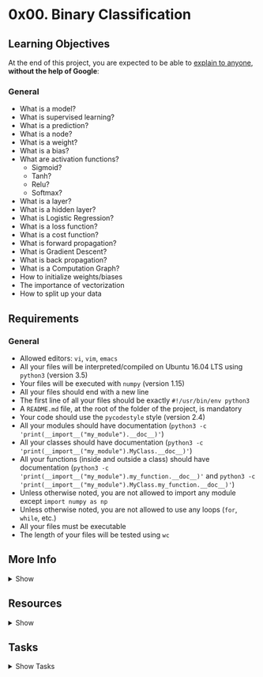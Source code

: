 # 0x00. Binary Classification

Learning Objectives
-------------------

At the end of this project, you are expected to be able to [explain to anyone](/rltoken/yKtIe6fSEklenpymZ18Xrw "explain to anyone"), **without the help of Google**:

### General

*   What is a model?
*   What is supervised learning?
*   What is a prediction?
*   What is a node?
*   What is a weight?
*   What is a bias?
*   What are activation functions?
    *   Sigmoid?
    *   Tanh?
    *   Relu?
    *   Softmax?
*   What is a layer?
*   What is a hidden layer?
*   What is Logistic Regression?
*   What is a loss function?
*   What is a cost function?
*   What is forward propagation?
*   What is Gradient Descent?
*   What is back propagation?
*   What is a Computation Graph?
*   How to initialize weights/biases
*   The importance of vectorization
*   How to split up your data

Requirements
------------

### General

*   Allowed editors: `vi`, `vim`, `emacs`
*   All your files will be interpreted/compiled on Ubuntu 16.04 LTS using `python3` (version 3.5)
*   Your files will be executed with `numpy` (version 1.15)
*   All your files should end with a new line
*   The first line of all your files should be exactly `#!/usr/bin/env python3`
*   A `README.md` file, at the root of the folder of the project, is mandatory
*   Your code should use the `pycodestyle` style (version 2.4)
*   All your modules should have documentation (`python3 -c 'print(__import__("my_module").__doc__)'`)
*   All your classes should have documentation (`python3 -c 'print(__import__("my_module").MyClass.__doc__)'`)
*   All your functions (inside and outside a class) should have documentation (`python3 -c 'print(__import__("my_module").my_function.__doc__)'` and `python3 -c 'print(__import__("my_module").MyClass.my_function.__doc__)'`)
*   Unless otherwise noted, you are not allowed to import any module except `import numpy as np`
*   Unless otherwise noted, you are not allowed to use any loops (`for`, `while`, etc.)
*   All your files must be executable
*   The length of your files will be tested using `wc`

More Info
------------
<details>
<summary>Show</summary>
   
The goal of this project is to perform image classification, where the algoritm has to choose if the pic corresponds to number 1 or number 0.

![](https://raw.githubusercontent.com/cmmolanos1/holbertonschool-machine_learning/master/supervised_learning/0x00-binary_classification/pics/classification.png)

I needed to learn the next topics for having solid foundations:

* Models.
* Supervised Learning.
* Prediction.
* Node.
* Weight.
* Bias.
* Activation Functions.
    * Sigmoid.
    * Tanh.
    * Relu.
    * Softmax.
* Neuron.
* Neural Network Layers.
* Logistic Regression.
* Loss Function.
* Cost Function.
* Forward Propagation.
* Gradient Descent.
* Back Propagation.
* Computation Graph.
* Weights/Biases initialization.
* Numpy to perform linear algebra operations.

To achieve the classification were coded three ways to perform it: 

* Sigmoid Neuron.
* Two-Layers Neural Network.
* Deep Neural Network.

## Sigmoid Neuron

* File: `7-neuron.py`

A neuron is an object that takes one or several inputs and produces one singular output.

![](https://raw.githubusercontent.com/cmmolanos1/holbertonschool-machine_learning/master/supervised_learning/0x00-binary_classification/pics/NeuronDiagram.png)

The inputs are:

 * X: input data.
 * W: Weight. It weighs the value of X.
 * b: bias. −threshold. The value to reach "success".
 
 The final input value is z = W.X + b. The neuron takes z and performs the sigmoid function, where:
 
 ![\sigma (z) = \frac{1}{1 + e^{-z}}](https://render.githubusercontent.com/render/math?math=%5Csigma%20(z)%20%3D%20%5Cfrac%7B1%7D%7B1%20%2B%20e%5E%7B-z%7D%7D)
 
 ![](https://raw.githubusercontent.com/cmmolanos1/holbertonschool-machine_learning/master/supervised_learning/0x00-binary_classification/pics/sigmoid.png)
 
 The output is named Activation(A).
 
 Also, Neuron can be represented as a Graph.
 
 ![](https://raw.githubusercontent.com/cmmolanos1/holbertonschool-machine_learning/master/supervised_learning/0x00-binary_classification/pics/NeuronGrapg.png)
 
 Neuron was coded as an object, with attributes:
 
 ### Forward Propagation:
 
 * `def forward_prop(self, X):`
 
 Calculates the output Activation. As you can see in the graph:
 
 ![A= \sigma (z) = \frac{1}{1 + e^{-z}}](https://render.githubusercontent.com/render/math?math=A%3D%20%5Csigma%20(z)%20%3D%20%5Cfrac%7B1%7D%7B1%20%2B%20e%5E%7B-z%7D%7D)
 
 Where:
 
 ![z = WX + b](https://render.githubusercontent.com/render/math?math=z%20%3D%20WX%20%2B%20b)
 
 ##### Example:
 ```
user@ubuntu-xenial:0x00-binary_classification$ cat 2-main.py
#!/usr/bin/env python3

import numpy as np

Neuron = __import__('7-neuron').Neuron

lib_train = np.load('../data/Binary_Train.npz')
X_3D, Y = lib_train['X'], lib_train['Y']
X = X_3D.reshape((X_3D.shape[0], -1)).T

np.random.seed(0)
neuron = Neuron(X.shape[0])
neuron._Neuron__b = 1
A = neuron.forward_prop(X)
if (A is neuron.A):
        print(A)
user@ubuntu-xenial:0x00-binary_classification$ ./2-main.py
[[5.34775247e-10 7.24627778e-04 4.52416436e-07 ... 8.75691930e-05
  1.13141966e-06 6.55799932e-01]]
user@ubuntu-xenial:0x00-binary_classification$
```

### Cost

 * `def cost(self, Y, A):`
 
 Calculates the Neuron performance, is better if cost is closer to zero.
 
 ![](https://raw.githubusercontent.com/cmmolanos1/holbertonschool-machine_learning/master/supervised_learning/0x00-binary_classification/pics/NeuronGraphLoss.png)
 
 Where L(A, Y) is Logistic Loss Function and is equal to `-(YlogA + (1-Y)log(1-A)`
 
 ##### Example:
 
 ```
user@ubuntu-xenial:0x00-binary_classification$ cat 3-main.py
#!/usr/bin/env python3

import numpy as np

Neuron = __import__('3-neuron').Neuron

lib_train = np.load('../data/Binary_Train.npz')
X_3D, Y = lib_train['X'], lib_train['Y']
X = X_3D.reshape((X_3D.shape[0], -1)).T

np.random.seed(0)
neuron = Neuron(X.shape[0])
A = neuron.forward_prop(X)
cost = neuron.cost(Y, A)
print(cost)
user@ubuntu-xenial:0x00-binary_classification$ ./3-main.py
4.365104944262272
user@ubuntu-xenial:0x00-binary_classification$
```

### Evaluation

* `def evaluate(self, X, Y):`

Returns the prediction and the cost of the neuron, respectively. The label values should be 1 if the output of the network is >= 0.5 and 0 otherwise

```
user@ubuntu-xenial:0x00-binary_classification$ cat 4-main.py
#!/usr/bin/env python3

import numpy as np

Neuron = __import__('4-neuron').Neuron

lib_train = np.load('../data/Binary_Train.npz')
X_3D, Y = lib_train['X'], lib_train['Y']
X = X_3D.reshape((X_3D.shape[0], -1)).T

np.random.seed(0)
neuron = Neuron(X.shape[0])
A, cost = neuron.evaluate(X, Y)
print(A)
print(cost)
user@ubuntu-xenial:0x00-binary_classification$ ./4-main.py
[[0 0 0 ... 0 0 0]]
4.365104944262272
user@ubuntu-xenial:0x00-binary_classification$
```

### Gradient Descent

* `def gradient_descent(self, X, Y, A, alpha=0.05):`

The Gradient Descent algorithm is used to minimize (find minimum point) of some function. It is defined by:

![X^{(1)} = X^{(0)} - \alpha \nabla F(0)\\](https://render.githubusercontent.com/render/math?math=X%5E%7B(1)%7D%20%3D%20X%5E%7B(0)%7D%20-%20%5Calpha%20%5Cnabla%20F(0)%5C%5C)

or

![X^{(1)} = X^{(0)} - \alpha . dX](https://render.githubusercontent.com/render/math?math=X%5E%7B(1)%7D%20%3D%20X%5E%7B(0)%7D%20-%20%5Calpha%20.%20dX)

where:

![dX = \frac{\partial F(X)}{\partial X}](https://render.githubusercontent.com/render/math?math=dX%20%3D%20%5Cfrac%7B%5Cpartial%20F(X)%7D%7B%5Cpartial%20X%7D)

And alpha is the learning step, or how much the iteration can decent the function.

We want to minimize the cost, so we need to minimize the Loss Function which depends on A and Y, but A depends on X, W, and b. We cannot modify X so we need to modify W and b to get a smaller Loss.

Backtracking is a good technique to find dW and db, we can measure how much change the Loss function going back and calculating the variation of each node in the graph thanks to Chain Rule.

![](https://raw.githubusercontent.com/cmmolanos1/holbertonschool-machine_learning/master/supervised_learning/0x00-binary_classification/pics/NeuronGraphGrad.png)

![dA = \frac{\partial L(A, Y)}{\partial A}\rightarrow \frac{d(-(YlogA + (1-Y)log(1-A)))}{dA}\rightarrow \frac{a-y}{a(1-a)}](https://render.githubusercontent.com/render/math?math=dA%20%3D%20%5Cfrac%7B%5Cpartial%20L(A%2C%20Y)%7D%7B%5Cpartial%20A%7D%5Crightarrow%20%5Cfrac%7Bd(-(YlogA%20%2B%20(1-Y)log(1-A)))%7D%7BdA%7D%5Crightarrow%20%5Cfrac%7Ba-y%7D%7Ba(1-a)%7D)

![dz = \frac{\partial L(A, Y)}{\partial z}\rightarrow \frac{dL(A, Y)}{dA} \frac{dA}{dz}\rightarrow dA \frac{d}{dz}(\frac {1}{1+e^{-z}})\rightarrow dA \frac {e^{-z}}{(1+e^{-z})^{2}}\rightarrow dA(\frac {1}{1+e^{-z}})(1-\frac {1}{1+e^{-z}})\rightarrow \frac{A-Y}{A(1-A)}A(1-A)\rightarrow A-Y](https://render.githubusercontent.com/render/math?math=dz%20%3D%20%5Cfrac%7B%5Cpartial%20L(A%2C%20Y)%7D%7B%5Cpartial%20z%7D%5Crightarrow%20%5Cfrac%7BdL(A%2C%20Y)%7D%7BdA%7D%20%5Cfrac%7BdA%7D%7Bdz%7D%5Crightarrow%20dA%20%5Cfrac%7Bd%7D%7Bdz%7D(%5Cfrac%20%7B1%7D%7B1%2Be%5E%7B-z%7D%7D)%5Crightarrow%20dA%20%5Cfrac%20%7Be%5E%7B-z%7D%7D%7B(1%2Be%5E%7B-z%7D)%5E%7B2%7D%7D%5Crightarrow%20dA(%5Cfrac%20%7B1%7D%7B1%2Be%5E%7B-z%7D%7D)(1-%5Cfrac%20%7B1%7D%7B1%2Be%5E%7B-z%7D%7D)%5Crightarrow%20%5Cfrac%7BA-Y%7D%7BA(1-A)%7DA(1-A)%5Crightarrow%20A-Y)

![dW = dz\frac{dz}{dW}= dz \frac{d}{dW}(WX+b)=dzX](https://render.githubusercontent.com/render/math?math=dW%20%3D%20dz%5Cfrac%7Bdz%7D%7BdW%7D%3D%20dz%20%5Cfrac%7Bd%7D%7BdW%7D(WX%2Bb)%3DdzX)

![db = dz\frac{dz}{db}= dz \frac{d}{db}(WX+b)=dz](https://render.githubusercontent.com/render/math?math=db%20%3D%20dz%5Cfrac%7Bdz%7D%7Bdb%7D%3D%20dz%20%5Cfrac%7Bd%7D%7Bdb%7D(WX%2Bb)%3Ddz)

Applying the first equation we can find the new value of W and B.

##### Example:

```
user@ubuntu-xenial:0x00-binary_classification$ cat 5-main.py
#!/usr/bin/env python3

import numpy as np

Neuron = __import__('5-neuron').Neuron

lib_train = np.load('../data/Binary_Train.npz')
X_3D, Y = lib_train['X'], lib_train['Y']
X = X_3D.reshape((X_3D.shape[0], -1)).T

np.random.seed(0)
neuron = Neuron(X.shape[0])
A = neuron.forward_prop(X)
neuron.gradient_descent(X, Y, A, 0.5)
print(neuron.W)
print(neuron.b)
user@ubuntu-xenial:0x00-binary_classification$ ./5-main.py
[[ 1.76405235e+00  4.00157208e-01  9.78737984e-01  2.24089320e+00
   1.86755799e+00 -9.77277880e-01  9.50088418e-01 -1.51357208e-01

...

  -5.85865511e-02 -3.17543094e-01 -1.63242330e+00 -6.71341546e-02
   1.48935596e+00  5.21303748e-01  6.11927193e-01 -1.34149673e+00]]
0.2579495783615682
user@ubuntu-xenial:0x00-binary_classification$
```

### Train

* `def train(self, X, Y, iterations=5000, alpha=0.05, verbose=True, graph=True, step=100):`

Perform the neuron training, by minimizing cost function `iteration` times.

* If `verbose` is True: prints the cost every `step` iterations.
* If `graph` is True: prints iteration vs cost plot.

##### Example

```
user@ubuntu-xenial:0x00-binary_classification$ cat 7-main.py
#!/usr/bin/env python3

import matplotlib.pyplot as plt
import numpy as np

Neuron = __import__('7-neuron').Neuron

lib_train = np.load('../data/Binary_Train.npz')
X_train_3D, Y_train = lib_train['X'], lib_train['Y']
X_train = X_train_3D.reshape((X_train_3D.shape[0], -1)).T
lib_dev = np.load('../data/Binary_Dev.npz')
X_dev_3D, Y_dev = lib_dev['X'], lib_dev['Y']
X_dev = X_dev_3D.reshape((X_dev_3D.shape[0], -1)).T

np.random.seed(0)
neuron = Neuron(X_train.shape[0])
A, cost = neuron.train(X_train, Y_train, iterations=3000)
accuracy = np.sum(A == Y_train) / Y_train.shape[1] * 100
print("Train cost:", cost)
print("Train accuracy: {}%".format(accuracy))
A, cost = neuron.evaluate(X_dev, Y_dev)
accuracy = np.sum(A == Y_dev) / Y_dev.shape[1] * 100
print("Dev cost:", cost)
print("Dev accuracy: {}%".format(accuracy))
fig = plt.figure(figsize=(10, 10))
for i in range(100):
    fig.add_subplot(10, 10, i + 1)
    plt.imshow(X_dev_3D[i])
    plt.title(A[0, i])
    plt.axis('off')
plt.tight_layout()
plt.show()
user@ubuntu-xenial:0x00-binary_classification$ ./7-main.py
Cost after 0 iterations: 4.365104944262272
Cost after 100 iterations: 0.11955134491351888

...

Cost after 3000 iterations: 0.013386353289868338
```

##### Output

![](https://raw.githubusercontent.com/cmmolanos1/holbertonschool-machine_learning/master/supervised_learning/0x00-binary_classification/pics/NeuronCost3000.png)

```
Train cost: 0.013386353289868338
Train accuracy: 99.66837741808132%
Dev cost: 0.010803484515167197
Dev accuracy: 99.81087470449172%
```

![](https://raw.githubusercontent.com/cmmolanos1/holbertonschool-machine_learning/master/supervised_learning/0x00-binary_classification/pics/classification.png)

## Two-Layers Neural Network

* File: `15-neural_network.py`

Union means strength, so to perform better classifications we join neurons in layers, where the layer input is the activation output from the previous layer.

Also, each layer has like input its own weighs and bias.

In this Neural Network X layers is names Layer 0 with A0 as output.

The intermediate layers are named Hidden Layers, and the last layer is named Output Layer. Due to we are performing a Binary Classification we can use one neuron in this layer.

![](https://raw.githubusercontent.com/cmmolanos1/holbertonschool-machine_learning/master/supervised_learning/0x00-binary_classification/pics/NNDiagram.png)

Graph of this layer: 

![](https://raw.githubusercontent.com/cmmolanos1/holbertonschool-machine_learning/master/supervised_learning/0x00-binary_classification/pics/NNGraph.png)

The Neural Network was coded as an object, with same attributes than Neuron. The class is defines by imput the number of nodes/neuron in the hidden layer. We can check the performance improvement in examples:

### Examples:
 
#### Forward Propagation:

```
user@ubuntu-xenial:0x00-binary_classification$ cat 10-main.py
#!/usr/bin/env python3

import numpy as np

NN = __import__('10-neural_network').NeuralNetwork

lib_train = np.load('../data/Binary_Train.npz')
X_3D, Y = lib_train['X'], lib_train['Y']
X = X_3D.reshape((X_3D.shape[0], -1)).T

np.random.seed(0)
nn = NN(X.shape[0], 3)
nn._NeuralNetwork__b1 = np.ones((3, 1))
nn._NeuralNetwork__b2 = 1
A1, A2 = nn.forward_prop(X)
if A1 is nn.A1:
        print(A1)
if A2 is nn.A2:
        print(A2)
user@ubuntu-xenial:0x00-binary_classification$ ./10-main.py
[[5.34775247e-10 7.24627778e-04 4.52416436e-07 ... 8.75691930e-05
  1.13141966e-06 6.55799932e-01]
 [9.99652394e-01 9.99999995e-01 6.77919152e-01 ... 1.00000000e+00
  9.99662771e-01 9.99990554e-01]
 [5.57969669e-01 2.51645047e-02 4.04250047e-04 ... 1.57024117e-01
  9.97325173e-01 7.41310459e-02]]
[[0.23294587 0.44286405 0.54884691 ... 0.38502756 0.12079644 0.593269  ]]
user@ubuntu-xenial:0x00-binary_classification$
```

#### Cost

```
user@ubuntu-xenial:0x00-binary_classification$ cat 11-main.py
#!/usr/bin/env python3

import numpy as np

NN = __import__('11-neural_network').NeuralNetwork

lib_train = np.load('../data/Binary_Train.npz')
X_3D, Y = lib_train['X'], lib_train['Y']
X = X_3D.reshape((X_3D.shape[0], -1)).T

np.random.seed(0)
nn = NN(X.shape[0], 3)
_, A = nn.forward_prop(X)
cost = nn.cost(Y, A)
print(cost)
user@ubuntu-xenial:0x00-binary_classification$ ./11-main.py
0.7917984405648548
user@ubuntu-xenial:0x00-binary_classification$
```

#### Evaluation

```
user@ubuntu-xenial:0x00-binary_classification$ cat 12-main.py
#!/usr/bin/env python3

import numpy as np

NN = __import__('12-neural_network').NeuralNetwork

lib_train = np.load('../data/Binary_Train.npz')
X_3D, Y = lib_train['X'], lib_train['Y']
X = X_3D.reshape((X_3D.shape[0], -1)).T

np.random.seed(0)
nn = NN(X.shape[0], 3)
A, cost = nn.evaluate(X, Y)
print(A)
print(cost)
user@ubuntu-xenial:0x00-binary_classification$ ./12-main.py
[[0 0 0 ... 0 0 0]]
0.7917984405648548
user@ubuntu-xenial:0x00-binary_classification$
```

#### Gradient Descent

![](https://raw.githubusercontent.com/cmmolanos1/holbertonschool-machine_learning/master/supervised_learning/0x00-binary_classification/pics/NNGraphGrad.png)

```
user@ubuntu-xenial:0x00-binary_classification$ cat 13-main.py
#!/usr/bin/env python3

import numpy as np

NN = __import__('13-neural_network').NeuralNetwork

lib_train = np.load('../data/Binary_Train.npz')
X_3D, Y = lib_train['X'], lib_train['Y']
X = X_3D.reshape((X_3D.shape[0], -1)).T

np.random.seed(0)
nn = NN(X.shape[0], 3)
A1, A2 = nn.forward_prop(X)
nn.gradient_descent(X, Y, A1, A2, 0.5)
print(nn.W1)
print(nn.b1)
print(nn.W2)
print(nn.b2)
user@ubuntu-xenial:0x00-binary_classification$ ./13-main.py
[[ 1.76405235  0.40015721  0.97873798 ...  0.52130375  0.61192719
  -1.34149673]
 [ 0.47689837  0.14844958  0.52904524 ...  0.0960042  -0.0451133
   0.07912172]
 [ 0.85053068 -0.83912419 -1.01177408 ... -0.07223876  0.31112445
  -1.07836109]]
[[ 0.003193  ]
 [-0.01080922]
 [-0.01045412]]
[[ 1.06583858 -1.06149724 -1.79864091]]
[[0.15552509]]
user@ubuntu-xenial:0x00-binary_classification$
```

#### Train

```
user@ubuntu-xenial:0x00-binary_classification$ cat 15-main.py
#!/usr/bin/env python3

import matplotlib.pyplot as plt
import numpy as np

NN = __import__('15-neural_network').NeuralNetwork

lib_train = np.load('../data/Binary_Train.npz')
X_train_3D, Y_train = lib_train['X'], lib_train['Y']
X_train = X_train_3D.reshape((X_train_3D.shape[0], -1)).T
lib_dev = np.load('../data/Binary_Dev.npz')
X_dev_3D, Y_dev = lib_dev['X'], lib_dev['Y']
X_dev = X_dev_3D.reshape((X_dev_3D.shape[0], -1)).T

np.random.seed(0)
nn = NN(X_train.shape[0], 3)
A, cost = nn.train(X_train, Y_train)
accuracy = np.sum(A == Y_train) / Y_train.shape[1] * 100
print("Train cost:", cost)
print("Train accuracy: {}%".format(accuracy))
A, cost = nn.evaluate(X_dev, Y_dev)
accuracy = np.sum(A == Y_dev) / Y_dev.shape[1] * 100
print("Dev cost:", cost)
print("Dev accuracy: {}%".format(accuracy))
fig = plt.figure(figsize=(10, 10))
for i in range(100):
    fig.add_subplot(10, 10, i + 1)
    plt.imshow(X_dev_3D[i])
    plt.title(A[0, i])
    plt.axis('off')
plt.tight_layout()
plt.show()
user@ubuntu-xenial:0x00-binary_classification$ ./15-main.py
Cost after 0 iterations: 0.7917984405648547
Cost after 100 iterations: 0.4680930945144984

...

Cost after 5000 iterations: 0.024369225667283875
```

##### Output

![](https://raw.githubusercontent.com/cmmolanos1/holbertonschool-machine_learning/master/supervised_learning/0x00-binary_classification/pics/trainingNN5000.png)

```
Train cost: 0.024369225667283875
Train accuracy: 99.3999210422424%
Dev cost: 0.020330639788072768
Dev accuracy: 99.57446808510639%
```

![](https://raw.githubusercontent.com/cmmolanos1/holbertonschool-machine_learning/master/supervised_learning/0x00-binary_classification/pics/classification.png)

## Deep Neural Network

* File: `23-deep_neural_network.py`

The last coded Neural Network was the Deep Neural Network, is Network with more of 2 layers. The representation and notation is:

![](https://raw.githubusercontent.com/cmmolanos1/holbertonschool-machine_learning/master/supervised_learning/0x00-binary_classification/pics/DNNDiagram.png)

The object is defined by a variable `layers`, it is a list that have the size of each layer.We can check the performance by using the same attributes.

### Examples

#### Forward Propagation 

```
user@ubuntu-xenial:0x00-binary_classification$ cat 18-main.py
#!/usr/bin/env python3

import numpy as np

Deep = __import__('18-deep_neural_network').DeepNeuralNetwork

lib_train = np.load('../data/Binary_Train.npz')
X_3D, Y = lib_train['X'], lib_train['Y']
X = X_3D.reshape((X_3D.shape[0], -1)).T

np.random.seed(0)
deep = Deep(X.shape[0], [5, 3, 1])
deep._DeepNeuralNetwork__weights['b1'] = np.ones((5, 1))
deep._DeepNeuralNetwork__weights['b2'] = np.ones((3, 1))
deep._DeepNeuralNetwork__weights['b3'] = np.ones((1, 1))
A, cache = deep.forward_prop(X)
print(A)
print(cache)
print(cache is deep.cache)
print(A is cache['A3'])
user@ubuntu-xenial:0x00-binary_classification$ ./18-main.py
[[0.75603476 0.7516025  0.75526716 ... 0.75228888 0.75522853 0.75217069]]
{'A1': array([[0.4678435 , 0.64207147, 0.55271425, ..., 0.61718097, 0.56412986,
        0.72751504],
       [0.79441392, 0.87140579, 0.72851107, ..., 0.8898201 , 0.79466389,
        0.82257068],
       [0.72337339, 0.68239373, 0.63526533, ..., 0.7036234 , 0.7770501 ,
        0.69465346],
       [0.65305735, 0.69829955, 0.58646313, ..., 0.73949722, 0.52054315,
        0.73151973],
       [0.67408798, 0.69624537, 0.73084352, ..., 0.70663173, 0.76204175,
        0.72705428]]), 'A3': array([[0.75603476, 0.7516025 , 0.75526716, ..., 0.75228888, 0.75522853,
        0.75217069]]), 'A0': array([[0., 0., 0., ..., 0., 0., 0.],
       [0., 0., 0., ..., 0., 0., 0.],
       [0., 0., 0., ..., 0., 0., 0.],
       ...,
       [0., 0., 0., ..., 0., 0., 0.],
       [0., 0., 0., ..., 0., 0., 0.],
       [0., 0., 0., ..., 0., 0., 0.]], dtype=float32), 'A2': array([[0.75067742, 0.78319533, 0.77755571, ..., 0.77891002, 0.75847839,
        0.78517215],
       [0.70591081, 0.71159364, 0.7362214 , ..., 0.70845465, 0.72133875,
        0.71090691],
       [0.72032379, 0.69519095, 0.72414599, ..., 0.70067751, 0.71161433,
        0.70420437]])}
True
True
user@ubuntu-xenial:0x00-binary_classification$
```

#### Cost

```
user@ubuntu-xenial:0x00-binary_classification$ cat 19-main.py
#!/usr/bin/env python3

import numpy as np

Deep = __import__('19-deep_neural_network').DeepNeuralNetwork

lib_train = np.load('../data/Binary_Train.npz')
X_3D, Y = lib_train['X'], lib_train['Y']
X = X_3D.reshape((X_3D.shape[0], -1)).T

np.random.seed(0)
deep = Deep(X.shape[0], [5, 3, 1])
A, _ = deep.forward_prop(X)
cost = deep.cost(Y, A)
print(cost)
user@ubuntu-xenial:0x00-binary_classification$ ./19-main.py
0.6958649419170609
user@ubuntu-xenial:0x00-binary_classification$
```

#### Evaluation

```
user@ubuntu-xenial:0x00-binary_classification$ cat 20-main.py
#!/usr/bin/env python3

import numpy as np

Deep = __import__('20-deep_neural_network').DeepNeuralNetwork

lib_train = np.load('../data/Binary_Train.npz')
X_3D, Y = lib_train['X'], lib_train['Y']
X = X_3D.reshape((X_3D.shape[0], -1)).T

np.random.seed(0)
deep = Deep(X.shape[0], [5, 3, 1])
A, cost = deep.evaluate(X, Y)
print(A)
print(cost)
user@ubuntu-xenial:0x00-binary_classification$ ./20-main.py
[[1 1 1 ... 1 1 1]]
0.6958649419170609
user@ubuntu-xenial:0x00-binary_classification$
```

#### Train

```
alexa@ubuntu-xenial:0x00-binary_classification$ cat 23-main.py
#!/usr/bin/env python3

import matplotlib.pyplot as plt
import numpy as np

Deep = __import__('23-deep_neural_network').DeepNeuralNetwork

lib_train = np.load('../data/Binary_Train.npz')
X_train_3D, Y_train = lib_train['X'], lib_train['Y']
X_train = X_train_3D.reshape((X_train_3D.shape[0], -1)).T
lib_dev = np.load('../data/Binary_Dev.npz')
X_dev_3D, Y_dev = lib_dev['X'], lib_dev['Y']
X_dev = X_dev_3D.reshape((X_dev_3D.shape[0], -1)).T

np.random.seed(0)
deep = Deep(X_train.shape[0], [5, 3, 1])
A, cost = deep.train(X_train, Y_train)
accuracy = np.sum(A == Y_train) / Y_train.shape[1] * 100
print("Train cost:", cost)
print("Train accuracy: {}%".format(accuracy))
A, cost = deep.evaluate(X_dev, Y_dev)
accuracy = np.sum(A == Y_dev) / Y_dev.shape[1] * 100
print("Dev cost:", cost)
print("Dev accuracy: {}%".format(accuracy))
fig = plt.figure(figsize=(10, 10))
for i in range(100):
    fig.add_subplot(10, 10, i + 1)
    plt.imshow(X_dev_3D[i])
    plt.title(A[0, i])
    plt.axis('off')
plt.tight_layout()
plt.show()
alexa@ubuntu-xenial:0x00-binary_classification$ ./23-main.py
Cost after 0 iterations: 0.6958649419170609
Cost after 100 iterations: 0.6444304786060048

...

Cost after 5000 iterations: 0.011671820326008168
```

##### Output

![](https://raw.githubusercontent.com/cmmolanos1/holbertonschool-machine_learning/master/supervised_learning/0x00-binary_classification/pics/trainingDNN5000.png)

```
Train cost: 0.011671820326008168
Train accuracy: 99.88945913936044%
Dev cost: 0.00924955213227925
Dev accuracy: 99.95271867612293%
```

![](https://raw.githubusercontent.com/cmmolanos1/holbertonschool-machine_learning/master/supervised_learning/0x00-binary_classification/pics/classification.png)
</details>

Resources
---------
<details>
<summary>Show</summary>
   
**Read or watch**:

*   [Supervised vs. Unsupervised Machine Learning](https://blogs.oracle.com/datascience/supervised-vs-unsupervised-machine-learning)
*   [How would you explain neural networks to someone who knows very little about AI or neurology?](https://www.quora.com/How-would-you-explain-neural-networks-to-someone-who-knows-very-little-about-AI-or-neurology/answer/Yohan-John)
*   [Using Neural Nets to Recognize Handwritten Digits](http://neuralnetworksanddeeplearning.com/chap1.html)
*   [Forward propagation](https://www.youtube.com/watch?v=wL17g67vU88&ab_channel=AskDevops)
*   [Understanding Activation Functions in Neural Networks](https://medium.com/the-theory-of-everything/understanding-activation-functions-in-neural-networks-9491262884e0)
*   [Loss function](https://en.wikipedia.org/wiki/Loss_function)
*   [Gradient descent](https://en.wikipedia.org/wiki/Gradient_descent)
*   [Calculus on Computational Graphs: Backpropagation](http://colah.github.io/posts/2015-08-Backprop/)
*   [Backpropagation calculus](https://www.youtube.com/watch?v=tIeHLnjs5U8&ab_channel=3Blue1Brown)
*   [What is a Neural Network?](https://www.youtube.com/watch?v=n1l-9lIMW7E&index=2&list=PLkDaE6sCZn6Ec-XTbcX1uRg2_u4xOEky0&ab_channel=Deeplearning.ai)
*   [Supervised Learning with a Neural Network](https://www.youtube.com/watch?v=BYGpKPY9pO0&list=PLkDaE6sCZn6Ec-XTbcX1uRg2_u4xOEky0&t=0s&index=4&ab_channel=Deeplearning.ai)
*   [Binary Classification](https://www.youtube.com/watch?v=eqEc66RFY0I&list=PLkDaE6sCZn6Ec-XTbcX1uRg2_u4xOEky0&index=7&ab_channel=Deeplearning.ai)
*   [Logistic Regression](https://www.youtube.com/watch?v=hjrYrynGWGA&index=8&list=PLkDaE6sCZn6Ec-XTbcX1uRg2_u4xOEky0&ab_channel=Deeplearning.ai)
*   [Logistic Regression Cost Function](https://www.youtube.com/watch?v=SHEPb1JHw5o&index=9&list=PLkDaE6sCZn6Ec-XTbcX1uRg2_u4xOEky0&ab_channel=Deeplearning.ai)
*   [Gradient Descent](https://www.youtube.com/watch?v=uJryes5Vk1o&list=PLkDaE6sCZn6Ec-XTbcX1uRg2_u4xOEky0&index=10&ab_channel=Deeplearning.ai)
*   [Computation Graph](https://www.youtube.com/watch?v=hCP1vGoCdYU&list=PLkDaE6sCZn6Ec-XTbcX1uRg2_u4xOEky0&index=13&ab_channel=Deeplearning.ai)
*   [Logistic Regression Gradient Descent](https://www.youtube.com/watch?v=z_xiwjEdAC4&index=15&list=PLkDaE6sCZn6Ec-XTbcX1uRg2_u4xOEky0&ab_channel=Deeplearning.ai)
*   [Vectorization](https://www.youtube.com/watch?v=qsIrQi0fzbY&index=17&list=PLkDaE6sCZn6Ec-XTbcX1uRg2_u4xOEky0&ab_channel=Deeplearning.ai)
*   [Vectorizing Logistic Regression](https://www.youtube.com/watch?v=okpqeEUdEkY&list=PLkDaE6sCZn6Ec-XTbcX1uRg2_u4xOEky0&index=19&ab_channel=Deeplearning.ai)
*   [Vectorizing Logistic Regression’s Gradient Computation](https://www.youtube.com/watch?v=2BkqApHKwn0&index=20&list=PLkDaE6sCZn6Ec-XTbcX1uRg2_u4xOEky0&ab_channel=Deeplearning.ai)
*   [A Note on Python/Numpy Vectors](https://www.youtube.com/watch?v=V2QlTmh6P2Y&index=22&list=PLkDaE6sCZn6Ec-XTbcX1uRg2_u4xOEky0&ab_channel=Deeplearning.ai)
*   [Neural Network Representations](https://www.youtube.com/watch?v=CcRkHl75Z-Y&index=26&list=PLkDaE6sCZn6Ec-XTbcX1uRg2_u4xOEky0&ab_channel=Deeplearning.ai)
*   [Computing Neural Network Output](https://www.youtube.com/watch?v=rMOdrD61IoU&index=27&list=PLkDaE6sCZn6Ec-XTbcX1uRg2_u4xOEky0&ab_channel=Deeplearning.ai)
*   [Vectorizing Across Multiple Examples](https://www.youtube.com/watch?v=xy5MOQpx3aQ&list=PLkDaE6sCZn6Ec-XTbcX1uRg2_u4xOEky0&index=28&ab_channel=Deeplearning.ai)
*   [Gradient Descent For Neural Networks](https://www.youtube.com/watch?v=7bLEWDZng_M&list=PLkDaE6sCZn6Ec-XTbcX1uRg2_u4xOEky0&index=33&ab_channel=Deeplearning.ai)
*   [Random Initialization](https://www.youtube.com/watch?v=6by6Xas_Kho&index=35&list=PLkDaE6sCZn6Ec-XTbcX1uRg2_u4xOEky0&ab_channel=Deeplearning.ai)
*   [Deep L-Layer Neural Network](https://www.youtube.com/watch?v=2gw5tE2ziqA&index=36&list=PLkDaE6sCZn6Ec-XTbcX1uRg2_u4xOEky0&ab_channel=Deeplearning.ai)
*   [Train/Dev/Test Sets](https://www.youtube.com/watch?v=1waHlpKiNyY&list=PLkDaE6sCZn6Hn0vK8co82zjQtt3T2Nkqc&ab_channel=Deeplearning.ai)
*   [Random Initialization For Neural Networks : A Thing Of The Past](https://towardsdatascience.com/random-initialization-for-neural-networks-a-thing-of-the-past-bfcdd806bf9e)
*   [Initialization of deep networks](http://deepdish.io/2015/02/24/network-initialization/)
*   [numpy.zeros](https://numpy.org/doc/1.18/reference/generated/numpy.zeros.html)
*   [numpy.random.randn](https://docs.scipy.org/doc/numpy-1.15.1/reference/generated/numpy.random.randn.html)
*   [numpy.exp](https://numpy.org/doc/1.18/reference/generated/numpy.exp.html)
*   [numpy.log](https://numpy.org/doc/1.18/reference/generated/numpy.log.html)
*   [numpy.sqrt](https://numpy.org/doc/1.18/reference/generated/numpy.sqrt.html)
*   [numpy.where](https://numpy.org/doc/1.18/reference/generated/numpy.where.html)

**Optional**:

*   [Predictive analytics](https://en.wikipedia.org/wiki/Predictive_analytics)
*   [Maximum Likelihood Estimation](https://towardsdatascience.com/maximum-likelihood-estimation-984af2dcfcac)

</details>

Tasks
-----
<details>
<summary>Show Tasks</summary>


#### 0\. Neuron mandatory

Write a class `Neuron` that defines a single neuron performing binary classification:

*   class constructor: `def __init__(self, nx):`
    *   `nx` is the number of input features to the neuron
        *   If `nx` is not an integer, raise a `TypeError` with the exception: `nx must be an integer`
        *   If `nx` is less than 1, raise a `ValueError` with the exception: `nx must be a positive integer`
    *   All exceptions should be raised in the order listed above
*   Public instance attributes:
    *   `W`: The weights vector for the neuron. Upon instantiation, it should be initialized using a random normal distribution.
    *   `b`: The bias for the neuron. Upon instantiation, it should be initialized to 0.
    *   `A`: The activated output of the neuron (prediction). Upon instantiation, it should be initialized to 0.
```
    alexa@ubuntu-xenial:0x00-binary_classification$ cat 0-main.py
    #!/usr/bin/env python3
    
    import numpy as np
    
    Neuron = __import__('0-neuron').Neuron
    
    lib_train = np.load('../data/Binary_Train.npz')
    X_3D, Y = lib_train['X'], lib_train['Y']
    X = X_3D.reshape((X_3D.shape[0], -1)).T
    
    np.random.seed(0)
    neuron = Neuron(X.shape[0])
    print(neuron.W)
    print(neuron.W.shape)
    print(neuron.b)
    print(neuron.A)
    neuron.A = 10
    print(neuron.A)
    alexa@ubuntu-xenial:0x00-binary_classification$ ./0-main.py
    [[ 1.76405235e+00  4.00157208e-01  9.78737984e-01  2.24089320e+00
       1.86755799e+00 -9.77277880e-01  9.50088418e-01 -1.51357208e-01
    
    ...
    
      -5.85865511e-02 -3.17543094e-01 -1.63242330e+00 -6.71341546e-02
       1.48935596e+00  5.21303748e-01  6.11927193e-01 -1.34149673e+00]]
    (1, 784)
    0
    0
    10
    alexa@ubuntu-xenial:0x00-binary_classification$
```    

**Repo:**

*   GitHub repository: `holbertonschool-machine_learning`
*   Directory: `supervised_learning/0x00-binary_classification`
*   File: [`0-neuron.py`](/0-neuron.py)


#### 1\. Privatize Neuron mandatory

Write a class `Neuron` that defines a single neuron performing binary classification (Based on `0-neuron.py`):

*   class constructor: `def __init__(self, nx):`
    *   `nx` is the number of input features to the neuron
        *   If `nx` is not an integer, raise a `TypeError` with the exception: `nx must be a integer`
        *   If `nx` is less than 1, raise a `ValueError` with the exception: `nx must be positive`
    *   All exceptions should be raised in the order listed above
*   **Private** instance attributes:
    *   `__W`: The weights vector for the neuron. Upon instantiation, it should be initialized using a random normal distribution.
    *   `__b`: The bias for the neuron. Upon instantiation, it should be initialized to 0.
    *   `__A`: The activated output of the neuron (prediction). Upon instantiation, it should be initialized to 0.
    *   Each private attribute should have a corresponding getter function (no setter function).
```
    alexa@ubuntu-xenial:0x00-binary_classification$ cat 1-main.py
    #!/usr/bin/env python3
    
    import numpy as np
    
    Neuron = __import__('1-neuron').Neuron
    
    lib_train = np.load('../data/Binary_Train.npz')
    X_3D, Y = lib_train['X'], lib_train['Y']
    X = X_3D.reshape((X_3D.shape[0], -1)).T
    
    np.random.seed(0)
    neuron = Neuron(X.shape[0])
    print(neuron.W)
    print(neuron.b)
    print(neuron.A)
    neuron.A = 10
    print(neuron.A)
    alexa@ubuntu-xenial:0x00-binary_classification$ ./1-main.py
    [[ 1.76405235e+00  4.00157208e-01  9.78737984e-01  2.24089320e+00
       1.86755799e+00 -9.77277880e-01  9.50088418e-01 -1.51357208e-01
    
    ...
    
      -5.85865511e-02 -3.17543094e-01 -1.63242330e+00 -6.71341546e-02
       1.48935596e+00  5.21303748e-01  6.11927193e-01 -1.34149673e+00]]
    0
    0
    Traceback (most recent call last):
      File "./1-main.py", line 16, in <module>
        neuron.A = 10
    AttributeError: can't set attribute
    alexa@ubuntu-xenial:0x00-binary_classification$
```    

**Repo:**

*   GitHub repository: `holbertonschool-machine_learning`
*   Directory: `supervised_learning/0x00-binary_classification`
*   File: [`1-neuron.py`](/1-neuron.py)


#### 2\. Neuron Forward Propagation mandatory

Write a class `Neuron` that defines a single neuron performing binary classification (Based on `1-neuron.py`):

*   Add the public method `def forward_prop(self, X):`
    *   Calculates the forward propagation of the neuron
    *   `X` is a `numpy.ndarray` with shape (`nx`, `m`) that contains the input data
        *   `nx` is the number of input features to the neuron
        *   `m` is the number of examples
    *   Updates the private attribute `__A`
    *   The neuron should use a sigmoid activation function
    *   Returns the private attribute `__A`
```
    alexa@ubuntu-xenial:0x00-binary_classification$ cat 2-main.py
    #!/usr/bin/env python3
    
    import numpy as np
    
    Neuron = __import__('2-neuron').Neuron
    
    lib_train = np.load('../data/Binary_Train.npz')
    X_3D, Y = lib_train['X'], lib_train['Y']
    X = X_3D.reshape((X_3D.shape[0], -1)).T
    
    np.random.seed(0)
    neuron = Neuron(X.shape[0])
    neuron._Neuron__b = 1
    A = neuron.forward_prop(X)
    if (A is neuron.A):
            print(A)
    vagrant@ubuntu-xe
    alexa@ubuntu-xenial:0x00-binary_classification$ ./2-main.py
    [[5.34775247e-10 7.24627778e-04 4.52416436e-07 ... 8.75691930e-05
      1.13141966e-06 6.55799932e-01]]
    alexa@ubuntu-xenial:0x00-binary_classification$
```    

**Repo:**

*   GitHub repository: `holbertonschool-machine_learning`
*   Directory: `supervised_learning/0x00-binary_classification`
*   File: [`2-neuron.py`](/2-neuron.py)


#### 3\. Neuron Cost mandatory

Write a class `Neuron` that defines a single neuron performing binary classification (Based on `2-neuron.py`):

*   Add the public method `def cost(self, Y, A):`
    *   Calculates the cost of the model using logistic regression
    *   `Y` is a `numpy.ndarray` with shape (1, `m`) that contains the correct labels for the input data
    *   `A` is a `numpy.ndarray` with shape (1, `m`) containing the activated output of the neuron for each example
    *   To avoid division by zero errors, please use `1.0000001 - A` instead of `1 - A`
    *   Returns the cost
```
    alexa@ubuntu-xenial:0x00-binary_classification$ cat 3-main.py
    #!/usr/bin/env python3
    
    import numpy as np
    
    Neuron = __import__('3-neuron').Neuron
    
    lib_train = np.load('../data/Binary_Train.npz')
    X_3D, Y = lib_train['X'], lib_train['Y']
    X = X_3D.reshape((X_3D.shape[0], -1)).T
    
    np.random.seed(0)
    neuron = Neuron(X.shape[0])
    A = neuron.forward_prop(X)
    cost = neuron.cost(Y, A)
    print(cost)
    alexa@ubuntu-xenial:0x00-binary_classification$ ./3-main.py
    4.365104944262272
    alexa@ubuntu-xenial:0x00-binary_classification$
```    

**Repo:**

*   GitHub repository: `holbertonschool-machine_learning`
*   Directory: `supervised_learning/0x00-binary_classification`
*   File: [`3-neuron.py`](/3-neuron.py)



#### 4\. Evaluate Neuron mandatory

Write a class `Neuron` that defines a single neuron performing binary classification (Based on `3-neuron.py`):

*   Add the public method `def evaluate(self, X, Y):`
    *   Evaluates the neuron’s predictions
    *   `X` is a `numpy.ndarray` with shape (`nx`, `m`) that contains the input data
        *   `nx` is the number of input features to the neuron
        *   `m` is the number of examples
    *   `Y` is a `numpy.ndarray` with shape (1, `m`) that contains the correct labels for the input data
    *   Returns the neuron’s prediction and the cost of the network, respectively
        *   The prediction should be a `numpy.ndarray` with shape (1, `m`) containing the predicted labels for each example
        *   The label values should be 1 if the output of the network is >= 0.5 and 0 otherwise
```
    alexa@ubuntu-xenial:0x00-binary_classification$ cat 4-main.py
    #!/usr/bin/env python3
    
    import numpy as np
    
    Neuron = __import__('4-neuron').Neuron
    
    lib_train = np.load('../data/Binary_Train.npz')
    X_3D, Y = lib_train['X'], lib_train['Y']
    X = X_3D.reshape((X_3D.shape[0], -1)).T
    
    np.random.seed(0)
    neuron = Neuron(X.shape[0])
    A, cost = neuron.evaluate(X, Y)
    print(A)
    print(cost)
    alexa@ubuntu-xenial:0x00-binary_classification$ ./4-main.py
    [[0 0 0 ... 0 0 0]]
    4.365104944262272
    alexa@ubuntu-xenial:0x00-binary_classification$
```    

**Repo:**

*   GitHub repository: `holbertonschool-machine_learning`
*   Directory: `supervised_learning/0x00-binary_classification`
*   File: [`4-neuron.py`](./4-neuron.py)



#### 5\. Neuron Gradient Descent mandatory

Write a class `Neuron` that defines a single neuron performing binary classification (Based on `4-neuron.py`):

*   Add the public method `def gradient_descent(self, X, Y, A, alpha=0.05):`
    *   Calculates one pass of gradient descent on the neuron
    *   `X` is a `numpy.ndarray` with shape (`nx`, `m`) that contains the input data
        *   `nx` is the number of input features to the neuron
        *   `m` is the number of examples
    *   `Y` is a `numpy.ndarray` with shape (1, `m`) that contains the correct labels for the input data
    *   `A` is a `numpy.ndarray` with shape (1, `m`) containing the activated output of the neuron for each example
    *   `alpha` is the learning rate
    *   Updates the private attributes `__W` and `__b`
```
    alexa@ubuntu-xenial:0x00-binary_classification$ cat 5-main.py
    #!/usr/bin/env python3
    
    import numpy as np
    
    Neuron = __import__('5-neuron').Neuron
    
    lib_train = np.load('../data/Binary_Train.npz')
    X_3D, Y = lib_train['X'], lib_train['Y']
    X = X_3D.reshape((X_3D.shape[0], -1)).T
    
    np.random.seed(0)
    neuron = Neuron(X.shape[0])
    A = neuron.forward_prop(X)
    neuron.gradient_descent(X, Y, A, 0.5)
    print(neuron.W)
    print(neuron.b)
    alexa@ubuntu-xenial:0x00-binary_classification$ ./5-main.py
    [[ 1.76405235e+00  4.00157208e-01  9.78737984e-01  2.24089320e+00
       1.86755799e+00 -9.77277880e-01  9.50088418e-01 -1.51357208e-01
    
    ...
    
      -5.85865511e-02 -3.17543094e-01 -1.63242330e+00 -6.71341546e-02
       1.48935596e+00  5.21303748e-01  6.11927193e-01 -1.34149673e+00]]
    0.2579495783615682
    alexa@ubuntu-xenial:0x00-binary_classification$
 ```   

**Repo:**

*   GitHub repository: `holbertonschool-machine_learning`
*   Directory: `supervised_learning/0x00-binary_classification`
*   File: [`5-neuron.py`](./5-neuron.py)



#### 6\. Train Neuron mandatory

Write a class `Neuron` that defines a single neuron performing binary classification (Based on `5-neuron.py`):

*   Add the public method `def train(self, X, Y, iterations=5000, alpha=0.05):`
    *   Trains the neuron
    *   `X` is a `numpy.ndarray` with shape (`nx`, `m`) that contains the input data
        *   `nx` is the number of input features to the neuron
        *   `m` is the number of examples
    *   `Y` is a `numpy.ndarray` with shape (1, `m`) that contains the correct labels for the input data
    *   `iterations` is the number of iterations to train over
        *   if `iterations` is not an integer, raise a `TypeError` with the exception `iterations must be an integer`
        *   if `iterations` is not positive, raise a `ValueError` with the exception `iterations must be a positive integer`
    *   `alpha` is the learning rate
        *   if `alpha` is not a float, raise a `TypeError` with the exception `alpha must be a float`
        *   if `alpha` is not positive, raise a `ValueError` with the exception `alpha must be positive`
    *   All exceptions should be raised in the order listed above
    *   Updates the private attributes `__W`, `__b`, and `__A`
    *   You are allowed to use one loop
    *   Returns the evaluation of the training data after `iterations` of training have occurred
```
    alexa@ubuntu-xenial:0x00-binary_classification$ cat 6-main.py
    #!/usr/bin/env python3
    
    import matplotlib.pyplot as plt
    import numpy as np
    
    Neuron = __import__('6-neuron').Neuron
    
    lib_train = np.load('../data/Binary_Train.npz')
    X_train_3D, Y_train = lib_train['X'], lib_train['Y']
    X_train = X_train_3D.reshape((X_train_3D.shape[0], -1)).T
    lib_dev = np.load('../data/Binary_Dev.npz')
    X_dev_3D, Y_dev = lib_dev['X'], lib_dev['Y']
    X_dev = X_dev_3D.reshape((X_dev_3D.shape[0], -1)).T
    
    np.random.seed(0)
    neuron = Neuron(X_train.shape[0])
    A, cost = neuron.train(X_train, Y_train, iterations=10)
    accuracy = np.sum(A == Y_train) / Y_train.shape[1] * 100
    print("Train cost:", cost)
    print("Train accuracy: {}%".format(accuracy))
    A, cost = neuron.evaluate(X_dev, Y_dev)
    accuracy = np.sum(A == Y_dev) / Y_dev.shape[1] * 100
    print("Dev cost:", cost)
    print("Dev accuracy: {}%".format(accuracy))
    fig = plt.figure(figsize=(10, 10))
    for i in range(100):
        fig.add_subplot(10, 10, i + 1)
        plt.imshow(X_dev_3D[i])
        plt.title(A[0, i])
        plt.axis('off')
    plt.tight_layout()
    plt.show()
    alexa@ubuntu-xenial:0x00-binary_classification$ ./6-main.py
    Train cost: 1.3805076999077135
    Train accuracy: 64.73746545598105%
    Dev cost: 1.4096194345468178
    Dev accuracy: 64.49172576832152%
```    


**Repo:**

*   GitHub repository: `holbertonschool-machine_learning`
*   Directory: `supervised_learning/0x00-binary_classification`
*   File: [`6-neuron.py`](./6-neuron.py)


#### 7\. Upgrade Train Neuron mandatory

Write a class `Neuron` that defines a single neuron performing binary classification (Based on `6-neuron.py`):

*   Update the public method `train` to `def train(self, X, Y, iterations=5000, alpha=0.05, verbose=True, graph=True, step=100):`
    *   Trains the neuron by updating the private attributes `__W`, `__b`, and `__A`
    *   `X` is a `numpy.ndarray` with shape (`nx`, `m`) that contains the input data
        *   `nx` is the number of input features to the neuron
        *   `m` is the number of examples
    *   `Y` is a `numpy.ndarray` with shape (1, `m`) that contains the correct labels for the input data
    *   `iterations` is the number of iterations to train over
        *   if `iterations` is not an integer, raise a `TypeError` with the exception `iterations must be an integer`
        *   if `iterations` is not positive, raise a `ValueError` with the exception `iterations must be a positive integer`
    *   `alpha` is the learning rate
        *   if `alpha` is not a float, raise a `TypeError` with the exception `alpha must be a float`
        *   if `alpha` is not positive, raise a `ValueError` with the exception `alpha must be positive`
    *   `verbose` is a boolean that defines whether or not to print information about the training. If `True`, print `Cost after {iteration} iterations: {cost}` every `step` iterations:
        *   Include data from the 0th and last iteration
    *   `graph` is a boolean that defines whether or not to graph information about the training once the training has completed. If `True`:
        *   Plot the training data every `step` iterations as a blue line
        *   Label the x-axis as `iteration`
        *   Label the y-axis as `cost`
        *   Title the plot `Training Cost`
        *   Include data from the 0th and last iteration
    *   Only if either `verbose` or `graph` are `True`:
        *   if `step` is not an integer, raise a `TypeError` with the exception `step must be an integer`
        *   if `step` is not positive or is greater than `iterations`, raise a `ValueError` with the exception `step must be positive and <= iterations`
    *   All exceptions should be raised in the order listed above
    *   The 0th iteration should represent the state of the neuron before any training has occurred
    *   You are allowed to use one loop
    *   You can use `import matplotlib.pyplot as plt`
    *   Returns: the evaluation of the training data after `iterations` of training have occurred
```
    alexa@ubuntu-xenial:0x00-binary_classification$ cat 7-main.py
    #!/usr/bin/env python3
    
    import matplotlib.pyplot as plt
    import numpy as np
    
    Neuron = __import__('7-neuron').Neuron
    
    lib_train = np.load('../data/Binary_Train.npz')
    X_train_3D, Y_train = lib_train['X'], lib_train['Y']
    X_train = X_train_3D.reshape((X_train_3D.shape[0], -1)).T
    lib_dev = np.load('../data/Binary_Dev.npz')
    X_dev_3D, Y_dev = lib_dev['X'], lib_dev['Y']
    X_dev = X_dev_3D.reshape((X_dev_3D.shape[0], -1)).T
    
    np.random.seed(0)
    neuron = Neuron(X_train.shape[0])
    A, cost = neuron.train(X_train, Y_train, iterations=3000)
    accuracy = np.sum(A == Y_train) / Y_train.shape[1] * 100
    print("Train cost:", cost)
    print("Train accuracy: {}%".format(accuracy))
    A, cost = neuron.evaluate(X_dev, Y_dev)
    accuracy = np.sum(A == Y_dev) / Y_dev.shape[1] * 100
    print("Dev cost:", cost)
    print("Dev accuracy: {}%".format(accuracy))
    fig = plt.figure(figsize=(10, 10))
    for i in range(100):
        fig.add_subplot(10, 10, i + 1)
        plt.imshow(X_dev_3D[i])
        plt.title(A[0, i])
        plt.axis('off')
    plt.tight_layout()
    plt.show()
    alexa@ubuntu-xenial:0x00-binary_classification$ ./7-main.py
    Cost after 0 iterations: 4.365104944262272
    Cost after 100 iterations: 0.11955134491351888
    
    ...
    
    Cost after 3000 iterations: 0.013386353289868338
```    


    Train cost: 0.013386353289868338
    Train accuracy: 99.66837741808132%
    Dev cost: 0.010803484515167197
    Dev accuracy: 99.81087470449172%
    


**Repo:**

*   GitHub repository: `holbertonschool-machine_learning`
*   Directory: `supervised_learning/0x00-binary_classification`
*   File: [`7-neuron.py`](./7-neuron.py)



#### 8\. NeuralNetwork mandatory

Write a class `NeuralNetwork` that defines a neural network with one hidden layer performing binary classification:

*   class constructor: `def __init__(self, nx, nodes):`
    *   `nx` is the number of input features
        *   If `nx` is not an integer, raise a `TypeError` with the exception: `nx must be an integer`
        *   If `nx` is less than 1, raise a `ValueError` with the exception: `nx must be a positive integer`
    *   `nodes` is the number of nodes found in the hidden layer
        *   If `nodes` is not an integer, raise a `TypeError` with the exception: `nodes must be an integer`
        *   If `nodes` is less than 1, raise a `ValueError` with the exception: `nodes must be a positive integer`
    *   All exceptions should be raised in the order listed above
*   Public instance attributes:
    *   `W1`: The weights vector for the hidden layer. Upon instantiation, it should be initialized using a random normal distribution.
    *   `b1`: The bias for the hidden layer. Upon instantiation, it should be initialized with 0’s.
    *   `A1`: The activated output for the hidden layer. Upon instantiation, it should be initialized to 0.
    *   `W2`: The weights vector for the output neuron. Upon instantiation, it should be initialized using a random normal distribution.
    *   `b2`: The bias for the output neuron. Upon instantiation, it should be initialized to 0.
    *   `A2`: The activated output for the output neuron (prediction). Upon instantiation, it should be initialized to 0.
```
    alexa@ubuntu-xenial:0x00-binary_classification$ cat 8-main.py
    #!/usr/bin/env python3
    
    import numpy as np
    
    NN = __import__('8-neural_network').NeuralNetwork
    
    lib_train = np.load('../data/Binary_Train.npz')
    X_3D, Y = lib_train['X'], lib_train['Y']
    X = X_3D.reshape((X_3D.shape[0], -1)).T
    
    np.random.seed(0)
    nn = NN(X.shape[0], 3)
    print(nn.W1)
    print(nn.W1.shape)
    print(nn.b1)
    print(nn.W2)
    print(nn.W2.shape)
    print(nn.b2)
    print(nn.A1)
    print(nn.A2)
    nn.A1 = 10
    print(nn.A1)
    alexa@ubuntu-xenial:0x00-binary_classification$ ./8-main.py
    [[ 1.76405235  0.40015721  0.97873798 ...  0.52130375  0.61192719
      -1.34149673]
     [ 0.47689837  0.14844958  0.52904524 ...  0.0960042  -0.0451133
       0.07912172]
     [ 0.85053068 -0.83912419 -1.01177408 ... -0.07223876  0.31112445
      -1.07836109]]
    (3, 784)
    [[0.]
     [0.]
     [0.]]
    [[ 1.06160017 -1.18488744 -1.80525169]]
    (1, 3)
    0
    0
    0
    10
    alexa@ubuntu-xenial:0x00-binary_classification$
```    

**Repo:**

*   GitHub repository: `holbertonschool-machine_learning`
*   Directory: `supervised_learning/0x00-binary_classification`
*   File: [`8-neural_network.py`](./8-neural_network.py)



#### 9\. Privatize NeuralNetwork mandatory

Write a class `NeuralNetwork` that defines a neural network with one hidden layer performing binary classification (based on `8-neural_network.py`):

*   class constructor: `def __init__(self, nx, nodes):`
    *   `nx` is the number of input features
        *   If `nx` is not an integer, raise a `TypeError` with the exception: `nx must be an integer`
        *   If `nx` is less than 1, raise a `ValueError` with the exception: `nx must be a positive integer`
    *   `nodes` is the number of nodes found in the hidden layer
        *   If `nodes` is not an integer, raise a `TypeError` with the exception: `nodes must be an integer`
        *   If `nodes` is less than 1, raise a `ValueError` with the exception: `nodes must be a positive integer`
    *   All exceptions should be raised in the order listed above
*   **Private** instance attributes:
    *   `W1`: The weights vector for the hidden layer. Upon instantiation, it should be initialized using a random normal distribution.
    *   `b1`: The bias for the hidden layer. Upon instantiation, it should be initialized with 0’s.
    *   `A1`: The activated output for the hidden layer. Upon instantiation, it should be initialized to 0.
    *   `W2`: The weights vector for the output neuron. Upon instantiation, it should be initialized using a random normal distribution.
    *   `b2`: The bias for the output neuron. Upon instantiation, it should be initialized to 0.
    *   `A2`: The activated output for the output neuron (prediction). Upon instantiation, it should be initialized to 0.
    *   Each private attribute should have a corresponding getter function (no setter function).
```
    alexa@ubuntu-xenial:0x00-binary_classification$ cat 9-main.py
    #!/usr/bin/env python3
    
    import numpy as np
    
    NN = __import__('9-neural_network').NeuralNetwork
    
    lib_train = np.load('../data/Binary_Train.npz')
    X_3D, Y = lib_train['X'], lib_train['Y']
    X = X_3D.reshape((X_3D.shape[0], -1)).T
    
    np.random.seed(0)
    nn = NN(X.shape[0], 3)
    print(nn.W1)
    print(nn.b1)
    print(nn.W2)
    print(nn.b2)
    print(nn.A1)
    print(nn.A2)
    nn.A1 = 10
    print(nn.A1)
    alexa@ubuntu-xenial:0x00-binary_classification$ ./9-main.py
    [[ 1.76405235  0.40015721  0.97873798 ...  0.52130375  0.61192719
      -1.34149673]
     [ 0.47689837  0.14844958  0.52904524 ...  0.0960042  -0.0451133
       0.07912172]
     [ 0.85053068 -0.83912419 -1.01177408 ... -0.07223876  0.31112445
      -1.07836109]]
    [[0.]
     [0.]
     [0.]]
    [[ 1.06160017 -1.18488744 -1.80525169]]
    0
    0
    0
    Traceback (most recent call last):
      File "./9-main.py", line 19, in <module>
        nn.A1 = 10
    AttributeError: can't set attribute
    alexa@ubuntu-xenial:0x00-binary_classification$
```    

**Repo:**

*   GitHub repository: `holbertonschool-machine_learning`
*   Directory: `supervised_learning/0x00-binary_classification`
*   File: [`9-neural_network.py`](./9-neural_network.py)



#### 10\. NeuralNetwork Forward Propagation mandatory

Write a class `NeuralNetwork` that defines a neural network with one hidden layer performing binary classification (based on `9-neural_network.py`):

*   Add the public method `def forward_prop(self, X):`
    *   Calculates the forward propagation of the neural network
    *   `X` is a `numpy.ndarray` with shape (`nx`, `m`) that contains the input data
        *   `nx` is the number of input features to the neuron
        *   `m` is the number of examples
    *   Updates the private attributes `__A1` and `__A2`
    *   The neurons should use a sigmoid activation function
    *   Returns the private attributes `__A1` and `__A2`, respectively
```
    alexa@ubuntu-xenial:0x00-binary_classification$ cat 10-main.py
    #!/usr/bin/env python3
    
    import numpy as np
    
    NN = __import__('10-neural_network').NeuralNetwork
    
    lib_train = np.load('../data/Binary_Train.npz')
    X_3D, Y = lib_train['X'], lib_train['Y']
    X = X_3D.reshape((X_3D.shape[0], -1)).T
    
    np.random.seed(0)
    nn = NN(X.shape[0], 3)
    nn._NeuralNetwork__b1 = np.ones((3, 1))
    nn._NeuralNetwork__b2 = 1
    A1, A2 = nn.forward_prop(X)
    if A1 is nn.A1:
            print(A1)
    if A2 is nn.A2:
            print(A2)
    alexa@ubuntu-xenial:0x00-binary_classification$ ./10-main.py
    [[5.34775247e-10 7.24627778e-04 4.52416436e-07 ... 8.75691930e-05
      1.13141966e-06 6.55799932e-01]
     [9.99652394e-01 9.99999995e-01 6.77919152e-01 ... 1.00000000e+00
      9.99662771e-01 9.99990554e-01]
     [5.57969669e-01 2.51645047e-02 4.04250047e-04 ... 1.57024117e-01
      9.97325173e-01 7.41310459e-02]]
    [[0.23294587 0.44286405 0.54884691 ... 0.38502756 0.12079644 0.593269  ]]
    alexa@ubuntu-xenial:0x00-binary_classification$
 ```   

**Repo:**

*   GitHub repository: `holbertonschool-machine_learning`
*   Directory: `supervised_learning/0x00-binary_classification`
*   File: [`10-neural_network.py`](./10-neural_network.py)



#### 11\. NeuralNetwork Cost mandatory

Write a class `NeuralNetwork` that defines a neural network with one hidden layer performing binary classification (based on `10-neural_network.py`):

*   Add the public method `def cost(self, Y, A):`
    *   Calculates the cost of the model using logistic regression
    *   `Y` is a `numpy.ndarray` with shape (1, `m`) that contains the correct labels for the input data
    *   `A` is a `numpy.ndarray` with shape (1, `m`) containing the activated output of the neuron for each example
    *   To avoid division by zero errors, please use `1.0000001 - A` instead of `1 - A`
    *   Returns the cost
```
    alexa@ubuntu-xenial:0x00-binary_classification$ cat 11-main.py
    #!/usr/bin/env python3
    
    import numpy as np
    
    NN = __import__('11-neural_network').NeuralNetwork
    
    lib_train = np.load('../data/Binary_Train.npz')
    X_3D, Y = lib_train['X'], lib_train['Y']
    X = X_3D.reshape((X_3D.shape[0], -1)).T
    
    np.random.seed(0)
    nn = NN(X.shape[0], 3)
    _, A = nn.forward_prop(X)
    cost = nn.cost(Y, A)
    print(cost)
    alexa@ubuntu-xenial:0x00-binary_classification$ ./11-main.py
    0.7917984405648548
    alexa@ubuntu-xenial:0x00-binary_classification$
```    

**Repo:**

*   GitHub repository: `holbertonschool-machine_learning`
*   Directory: `supervised_learning/0x00-binary_classification`
*   File: [`11-neural_network.py`](./11-neural_network.py)



#### 12\. Evaluate NeuralNetwork mandatory

Write a class `NeuralNetwork` that defines a neural network with one hidden layer performing binary classification (based on `11-neural_network.py`):

*   Add the public method `def evaluate(self, X, Y):`
    *   Evaluates the neural network’s predictions
    *   `X` is a `numpy.ndarray` with shape (`nx`, `m`) that contains the input data
        *   `nx` is the number of input features to the neuron
        *   `m` is the number of examples
    *   `Y` is a `numpy.ndarray` with shape (1, `m`) that contains the correct labels for the input data
    *   Returns the neuron’s prediction and the cost of the network, respectively
        *   The prediction should be a `numpy.ndarray` with shape (1, `m`) containing the predicted labels for each example
        *   The label values should be 1 if the output of the network is >= 0.5 and 0 otherwise
```
    alexa@ubuntu-xenial:0x00-binary_classification$ cat 12-main.py
    #!/usr/bin/env python3
    
    import numpy as np
    
    NN = __import__('12-neural_network').NeuralNetwork
    
    lib_train = np.load('../data/Binary_Train.npz')
    X_3D, Y = lib_train['X'], lib_train['Y']
    X = X_3D.reshape((X_3D.shape[0], -1)).T
    
    np.random.seed(0)
    nn = NN(X.shape[0], 3)
    A, cost = nn.evaluate(X, Y)
    print(A)
    print(cost)
    alexa@ubuntu-xenial:0x00-binary_classification$ ./12-main.py
    [[0 0 0 ... 0 0 0]]
    0.7917984405648548
    alexa@ubuntu-xenial:0x00-binary_classification$
 ```

**Repo:**

*   GitHub repository: `holbertonschool-machine_learning`
*   Directory: `supervised_learning/0x00-binary_classification`
*   File: [`12-neural_network.py`](./12-neural_network.py)



#### 13\. NeuralNetwork Gradient Descent mandatory

Write a class `NeuralNetwork` that defines a neural network with one hidden layer performing binary classification (based on `12-neural_network.py`):

*   Add the public method `def gradient_descent(self, X, Y, A1, A2, alpha=0.05):`
    *   Calculates one pass of gradient descent on the neural network
    *   `X` is a `numpy.ndarray` with shape (`nx`, `m`) that contains the input data
        *   `nx` is the number of input features to the neuron
        *   `m` is the number of examples
    *   `Y` is a `numpy.ndarray` with shape (1, `m`) that contains the correct labels for the input data
    *   `A1` is the output of the hidden layer
    *   `A2` is the predicted output
    *   `alpha` is the learning rate
    *   Updates the private attributes `__W1`, `__b1`, `__W2`, and `__b2`
```
    alexa@ubuntu-xenial:0x00-binary_classification$ cat 13-main.py
    #!/usr/bin/env python3
    
    import numpy as np
    
    NN = __import__('13-neural_network').NeuralNetwork
    
    lib_train = np.load('../data/Binary_Train.npz')
    X_3D, Y = lib_train['X'], lib_train['Y']
    X = X_3D.reshape((X_3D.shape[0], -1)).T
    
    np.random.seed(0)
    nn = NN(X.shape[0], 3)
    A1, A2 = nn.forward_prop(X)
    nn.gradient_descent(X, Y, A1, A2, 0.5)
    print(nn.W1)
    print(nn.b1)
    print(nn.W2)
    print(nn.b2)
    alexa@ubuntu-xenial:0x00-binary_classification$ ./13-main.py
    [[ 1.76405235  0.40015721  0.97873798 ...  0.52130375  0.61192719
      -1.34149673]
     [ 0.47689837  0.14844958  0.52904524 ...  0.0960042  -0.0451133
       0.07912172]
     [ 0.85053068 -0.83912419 -1.01177408 ... -0.07223876  0.31112445
      -1.07836109]]
    [[ 0.003193  ]
     [-0.01080922]
     [-0.01045412]]
    [[ 1.06583858 -1.06149724 -1.79864091]]
    [[0.15552509]]
    alexa@ubuntu-xenial:0x00-binary_classification$
```   

**Repo:**

*   GitHub repository: `holbertonschool-machine_learning`
*   Directory: `supervised_learning/0x00-binary_classification`
*   File: [`13-neural_network.py`](./13-neural_network.py)



#### 14\. Train NeuralNetwork mandatory

Write a class `NeuralNetwork` that defines a neural network with one hidden layer performing binary classification (based on `13-neural_network.py`):

*   Add the public method `def train(self, X, Y, iterations=5000, alpha=0.05):`
    *   Trains the neural network
    *   `X` is a `numpy.ndarray` with shape (`nx`, `m`) that contains the input data
        *   `nx` is the number of input features to the neuron
        *   `m` is the number of examples
    *   `Y` is a `numpy.ndarray` with shape (1, `m`) that contains the correct labels for the input data
    *   `iterations` is the number of iterations to train over
        *   if `iterations` is not an integer, raise a `TypeError` with the exception `iterations must be an integer`
        *   if `iterations` is not positive, raise a `ValueError` with the exception `iterations must be a positive integer`
    *   `alpha` is the learning rate
        *   if `alpha` is not a float, raise a `TypeError` with the exception `alpha must be a float`
        *   if `alpha` is not positive, raise a `ValueError` with the exception `alpha must be positive`
    *   All exceptions should be raised in the order listed above
    *   Updates the private attributes `__W1`, `__b1`, `__A1`, `__W2`, `__b2`, and `__A2`
    *   You are allowed to use one loop
    *   Returns the evaluation of the training data after `iterations` of training have occurred
```
    alexa@ubuntu-xenial:0x00-binary_classification$ cat 14-main.py
    #!/usr/bin/env python3
    
    import matplotlib.pyplot as plt
    import numpy as np
    
    NN = __import__('14-neural_network').NeuralNetwork
    
    lib_train = np.load('../data/Binary_Train.npz')
    X_train_3D, Y_train = lib_train['X'], lib_train['Y']
    X_train = X_train_3D.reshape((X_train_3D.shape[0], -1)).T
    lib_dev = np.load('../data/Binary_Dev.npz')
    X_dev_3D, Y_dev = lib_dev['X'], lib_dev['Y']
    X_dev = X_dev_3D.reshape((X_dev_3D.shape[0], -1)).T
    
    np.random.seed(0)
    nn = NN(X_train.shape[0], 3)
    A, cost = nn.train(X_train, Y_train, iterations=100)
    accuracy = np.sum(A == Y_train) / Y_train.shape[1] * 100
    print("Train cost:", cost)
    print("Train accuracy: {}%".format(accuracy))
    A, cost = nn.evaluate(X_dev, Y_dev)
    accuracy = np.sum(A == Y_dev) / Y_dev.shape[1] * 100
    print("Dev cost:", cost)
    print("Dev accuracy: {}%".format(accuracy))
    fig = plt.figure(figsize=(10, 10))
    for i in range(100):
        fig.add_subplot(10, 10, i + 1)
        plt.imshow(X_dev_3D[i])
        plt.title(A[0, i])
        plt.axis('off')
    plt.tight_layout()
    plt.show()
    alexa@ubuntu-xenial:0x00-binary_classification$ ./14-main.py
    Train cost: 0.4680930945144984
    Train accuracy: 84.69009080142123%
    Dev cost: 0.45985938789496067
    Dev accuracy: 86.52482269503547%
    alexa@ubuntu-xenial:0x00-binary_classification$
```    


**Repo:**

*   GitHub repository: `holbertonschool-machine_learning`
*   Directory: `supervised_learning/0x00-binary_classification`
*   File: [`14-neural_network.py`](./14-neural_network.py)


#### 15\. Upgrade Train NeuralNetwork mandatory

Write a class `NeuralNetwork` that defines a neural network with one hidden layer performing binary classification (based on `14-neural_network.py`):

*   Update the public method `train` to `def train(self, X, Y, iterations=5000, alpha=0.05, verbose=True, graph=True, step=100):`
    *   Trains the neural network
    *   `X` is a `numpy.ndarray` with shape (`nx`, `m`) that contains the input data
        *   `nx` is the number of input features to the neuron
        *   `m` is the number of examples
    *   `Y` is a `numpy.ndarray` with shape (1, `m`) that contains the correct labels for the input data
    *   `iterations` is the number of iterations to train over
        *   if `iterations` is not an integer, raise a `TypeError` with the exception `iterations must be an integer`
        *   if `iterations` is not positive, raise a `ValueError` with the exception `iterations must be a positive integer`
    *   `alpha` is the learning rate
        *   if `alpha` is not a float, raise a `TypeError` with the exception `alpha must be a float`
        *   if `alpha` is not positive, raise a `ValueError` with the exception `alpha must be positive`
    *   Updates the private attributes `__W1`, `__b1`, `__A1`, `__W2`, `__b2`, and `__A2`
    *   `verbose` is a boolean that defines whether or not to print information about the training. If `True`, print `Cost after {iteration} iterations: {cost}` every `step` iterations:
        *   Include data from the 0th and last iteration
    *   `graph` is a boolean that defines whether or not to graph information about the training once the training has completed. If `True`:
        *   Plot the training data every `step` iterations as a blue line
        *   Label the x-axis as `iteration`
        *   Label the y-axis as `cost`
        *   Title the plot `Training Cost`
        *   Include data from the 0th and last iteration
    *   Only if either `verbose` or `graph` are `True`:
        *   if `step` is not an integer, raise a `TypeError` with the exception `step must be an integer`
        *   if `step` is not positive and less than or equal to `iterations`, raise a `ValueError` with the exception `step must be positive and <= iterations`
    *   All exceptions should be raised in the order listed above
    *   The 0th iteration should represent the state of the neuron before any training has occurred
    *   You are allowed to use one loop
    *   Returns the evaluation of the training data after `iterations` of training have occurred
```
    alexa@ubuntu-xenial:0x00-binary_classification$ cat 15-main.py
    #!/usr/bin/env python3
    
    import matplotlib.pyplot as plt
    import numpy as np
    
    NN = __import__('15-neural_network').NeuralNetwork
    
    lib_train = np.load('../data/Binary_Train.npz')
    X_train_3D, Y_train = lib_train['X'], lib_train['Y']
    X_train = X_train_3D.reshape((X_train_3D.shape[0], -1)).T
    lib_dev = np.load('../data/Binary_Dev.npz')
    X_dev_3D, Y_dev = lib_dev['X'], lib_dev['Y']
    X_dev = X_dev_3D.reshape((X_dev_3D.shape[0], -1)).T
    
    np.random.seed(0)
    nn = NN(X_train.shape[0], 3)
    A, cost = nn.train(X_train, Y_train)
    accuracy = np.sum(A == Y_train) / Y_train.shape[1] * 100
    print("Train cost:", cost)
    print("Train accuracy: {}%".format(accuracy))
    A, cost = nn.evaluate(X_dev, Y_dev)
    accuracy = np.sum(A == Y_dev) / Y_dev.shape[1] * 100
    print("Dev cost:", cost)
    print("Dev accuracy: {}%".format(accuracy))
    fig = plt.figure(figsize=(10, 10))
    for i in range(100):
        fig.add_subplot(10, 10, i + 1)
        plt.imshow(X_dev_3D[i])
        plt.title(A[0, i])
        plt.axis('off')
    plt.tight_layout()
    plt.show()
    alexa@ubuntu-xenial:0x00-binary_classification$ ./15-main.py
    Cost after 0 iterations: 0.7917984405648547
    Cost after 100 iterations: 0.4680930945144984
    
    ...
    
    Cost after 5000 iterations: 0.024369225667283875
```    

    Train cost: 0.024369225667283875
    Train accuracy: 99.3999210422424%
    Dev cost: 0.020330639788072768
    Dev accuracy: 99.57446808510639%
    

**Repo:**

*   GitHub repository: `holbertonschool-machine_learning`
*   Directory: `supervised_learning/0x00-binary_classification`
*   File: [`15-neural_network.py`](./15-neural_network.py)


#### 16\. DeepNeuralNetwork mandatory

Write a class `DeepNeuralNetwork` that defines a deep neural network performing binary classification:

*   class constructor: `def __init__(self, nx, layers):`
    *   `nx` is the number of input features
        *   If `nx` is not an integer, raise a `TypeError` with the exception: `nx must be an integer`
        *   If `nx` is less than 1, raise a `ValueError` with the exception: `nx must be a positive integer`
    *   `layers` is a list representing the number of nodes in each layer of the network
        *   If `layers` is not a list, raise a `TypeError` with the exception: `layers must be a list of positive integers`
        *   The first value in `layers` represents the number of nodes in the first layer, …
        *   If the elements in `layers` are not all positive integers, raise a TypeError with the exception `layers must be a list of positive integers`
    *   All exceptions should be raised in the order listed above
    *   Sets the public instance attributes:
        *   `L`: The number of layers in the neural network.
        *   `cache`: A dictionary to hold all intermediary values of the network. Upon instantiation, it should be set to an empty dictionary.
        *   `weights`: A dictionary to hold all weights and biased of the network. Upon instantiation:
            *   The weights of the network should be initialized using the `He et al.` method and saved in the `weights` dictionary using the key `W{l}` where `{l}` is the hidden layer the weight belongs to
            *   The biases of the network should be initialized to 0’s and saved in the `weights` dictionary using the key `b{l}` where `{l}` is the hidden layer the bias belongs to
    *   You are allowed to use one loop
```
    alexa@ubuntu-xenial:0x00-binary_classification$ cat 16-main.py
    #!/usr/bin/env python3
    
    import numpy as np
    
    Deep = __import__('16-deep_neural_network').DeepNeuralNetwork
    
    lib_train = np.load('../data/Binary_Train.npz')
    X_3D, Y = lib_train['X'], lib_train['Y']
    X = X_3D.reshape((X_3D.shape[0], -1)).T
    
    np.random.seed(0)
    deep = Deep(X.shape[0], [5, 3, 1])
    print(deep.cache)
    print(deep.weights)
    print(deep.L)
    deep.L = 10
    print(deep.L)
    alexa@ubuntu-xenial:0x00-binary_classification$ ./16-main.py
    {}
    {'b3': array([[0.]]), 'W2': array([[ 0.4609219 ,  0.56004008, -1.2250799 , -0.09454199,  0.57799141],
           [-0.16310703,  0.06882082, -0.94578088, -0.30359994,  1.15661914],
           [-0.49841799, -0.9111359 ,  0.09453424,  0.49877298,  0.75503205]]), 'W3': array([[-0.42271877,  0.18165055,  0.4444639 ]]), 'b2': array([[0.],
           [0.],
           [0.]]), 'W1': array([[ 0.0890981 ,  0.02021099,  0.04943373, ...,  0.02632982,
             0.03090699, -0.06775582],
           [ 0.02408701,  0.00749784,  0.02672082, ...,  0.00484894,
            -0.00227857,  0.00399625],
           [ 0.04295829, -0.04238217, -0.05110231, ..., -0.00364861,
             0.01571416, -0.05446546],
           [ 0.05361891, -0.05984585, -0.09117898, ..., -0.03094292,
            -0.01925805, -0.06308145],
           [-0.01667953, -0.04216413,  0.06239623, ..., -0.02024521,
            -0.05159656, -0.02373981]]), 'b1': array([[0.],
           [0.],
           [0.],
           [0.],
           [0.]])}
    3
    10
    alexa@ubuntu-xenial:0x00-binary_classification$
```    

**Repo:**

*   GitHub repository: `holbertonschool-machine_learning`
*   Directory: `supervised_learning/0x00-binary_classification`
*   File: [`16-deep_neural_network.py`](./16-deep_neural_network.py)



#### 17\. Privatize DeepNeuralNetwork mandatory

Write a class `DeepNeuralNetwork` that defines a deep neural network performing binary classification (based on `16-deep_neural_network.py`):

*   class constructor: `def __init__(self, nx, layers):`
    *   `nx` is the number of input features
        *   If `nx` is not an integer, raise a `TypeError` with the exception: `nx must be an integer`
        *   If `nx` is less than 1, raise a `ValueError` with the exception: `nx must be a positive integer`
    *   `layers` is a list representing the number of nodes in each layer of the network
        *   If `layers` is not a list, raise a `TypeError` with the exception: `layers must be a list of positive integers`
        *   The first value in `layers` represents the number of nodes in the first layer, …
        *   If the elements in `layers` are not all positive integers, raise a TypeError with the exception `layers must be a list of positive integers`
    *   All exceptions should be raised in the order listed above
    *   Sets the **private** instance attributes:
        *   `__L`: The number of layers in the neural network.
        *   `__cache`: A dictionary to hold all intermediary values of the network. Upon instantiation, it should be set to an empty dictionary.
        *   `__weights`: A dictionary to hold all weights and biased of the network. Upon instantiation:
            *   The weights of the network should be initialized using the `He et al.` method and saved in the `__weights` dictionary using the key `W{l}` where `{l}` is the hidden layer the weight belongs to
            *   The biases of the network should be initialized to `0`‘s and saved in the `__weights` dictionary using the key `b{l}` where `{l}` is the hidden layer the bias belongs to
        *   Each private attribute should have a corresponding getter function (no setter function).
    *   You are allowed to use one loop
```
    alexa@ubuntu-xenial:0x00-binary_classification$ cat 17-main.py
    #!/usr/bin/env python3
    
    import numpy as np
    
    Deep = __import__('17-deep_neural_network').DeepNeuralNetwork
    
    lib_train = np.load('../data/Binary_Train.npz')
    X_3D, Y = lib_train['X'], lib_train['Y']
    X = X_3D.reshape((X_3D.shape[0], -1)).T
    
    np.random.seed(0)
    deep = Deep(X.shape[0], [5, 3, 1])
    print(deep.cache)
    print(deep.weights)
    print(deep.L)
    deep.L = 10
    print(deep.L)
    alexa@ubuntu-xenial:0x00-binary_classification$ ./17-main.py
    {}
    {'b1': array([[0.],
           [0.],
           [0.],
           [0.],
           [0.]]), 'b2': array([[0.],
           [0.],
           [0.]]), 'W2': array([[ 0.4609219 ,  0.56004008, -1.2250799 , -0.09454199,  0.57799141],
           [-0.16310703,  0.06882082, -0.94578088, -0.30359994,  1.15661914],
           [-0.49841799, -0.9111359 ,  0.09453424,  0.49877298,  0.75503205]]), 'W1': array([[ 0.0890981 ,  0.02021099,  0.04943373, ...,  0.02632982,
             0.03090699, -0.06775582],
           [ 0.02408701,  0.00749784,  0.02672082, ...,  0.00484894,
            -0.00227857,  0.00399625],
           [ 0.04295829, -0.04238217, -0.05110231, ..., -0.00364861,
             0.01571416, -0.05446546],
           [ 0.05361891, -0.05984585, -0.09117898, ..., -0.03094292,
            -0.01925805, -0.06308145],
           [-0.01667953, -0.04216413,  0.06239623, ..., -0.02024521,
            -0.05159656, -0.02373981]]), 'b3': array([[0.]]), 'W3': array([[-0.42271877,  0.18165055,  0.4444639 ]])}
    3
    Traceback (most recent call last):
      File "./17-main.py", line 16, in <module>
        deep.L = 10
    AttributeError: can't set attribute
    alexa@ubuntu-xenial:0x00-binary_classification$
```    

**Repo:**

*   GitHub repository: `holbertonschool-machine_learning`
*   Directory: `supervised_learning/0x00-binary_classification`
*   File: [`17-deep_neural_network.py`](./17-deep_neural_network.py)



#### 18\. DeepNeuralNetwork Forward Propagation mandatory

Write a class `DeepNeuralNetwork` that defines a deep neural network performing binary classification (based on `17-deep_neural_network.py`):

*   Add the public method `def forward_prop(self, X):`
    *   Calculates the forward propagation of the neural network
    *   `X` is a `numpy.ndarray` with shape (`nx`, `m`) that contains the input data
        *   `nx` is the number of input features to the neuron
        *   `m` is the number of examples
    *   Updates the private attribute `__cache`:
        *   The activated outputs of each layer should be saved in the `__cache` dictionary using the key `A{l}` where `{l}` is the hidden layer the activated output belongs to
        *   `X` should be saved to the `cache` dictionary using the key `A0`
    *   All neurons should use a sigmoid activation function
    *   You are allowed to use one loop
    *   Returns the output of the neural network and the cache, respectively
```
    alexa@ubuntu-xenial:0x00-binary_classification$ cat 18-main.py
    #!/usr/bin/env python3
    
    import numpy as np
    
    Deep = __import__('18-deep_neural_network').DeepNeuralNetwork
    
    lib_train = np.load('../data/Binary_Train.npz')
    X_3D, Y = lib_train['X'], lib_train['Y']
    X = X_3D.reshape((X_3D.shape[0], -1)).T
    
    np.random.seed(0)
    deep = Deep(X.shape[0], [5, 3, 1])
    deep._DeepNeuralNetwork__weights['b1'] = np.ones((5, 1))
    deep._DeepNeuralNetwork__weights['b2'] = np.ones((3, 1))
    deep._DeepNeuralNetwork__weights['b3'] = np.ones((1, 1))
    A, cache = deep.forward_prop(X)
    print(A)
    print(cache)
    print(cache is deep.cache)
    print(A is cache['A3'])
    alexa@ubuntu-xenial:0x00-binary_classification$ ./18-main.py
    [[0.75603476 0.7516025  0.75526716 ... 0.75228888 0.75522853 0.75217069]]
    {'A1': array([[0.4678435 , 0.64207147, 0.55271425, ..., 0.61718097, 0.56412986,
            0.72751504],
           [0.79441392, 0.87140579, 0.72851107, ..., 0.8898201 , 0.79466389,
            0.82257068],
           [0.72337339, 0.68239373, 0.63526533, ..., 0.7036234 , 0.7770501 ,
            0.69465346],
           [0.65305735, 0.69829955, 0.58646313, ..., 0.73949722, 0.52054315,
            0.73151973],
           [0.67408798, 0.69624537, 0.73084352, ..., 0.70663173, 0.76204175,
            0.72705428]]), 'A3': array([[0.75603476, 0.7516025 , 0.75526716, ..., 0.75228888, 0.75522853,
            0.75217069]]), 'A0': array([[0., 0., 0., ..., 0., 0., 0.],
           [0., 0., 0., ..., 0., 0., 0.],
           [0., 0., 0., ..., 0., 0., 0.],
           ...,
           [0., 0., 0., ..., 0., 0., 0.],
           [0., 0., 0., ..., 0., 0., 0.],
           [0., 0., 0., ..., 0., 0., 0.]], dtype=float32), 'A2': array([[0.75067742, 0.78319533, 0.77755571, ..., 0.77891002, 0.75847839,
            0.78517215],
           [0.70591081, 0.71159364, 0.7362214 , ..., 0.70845465, 0.72133875,
            0.71090691],
           [0.72032379, 0.69519095, 0.72414599, ..., 0.70067751, 0.71161433,
            0.70420437]])}
    True
    True
    alexa@ubuntu-xenial:0x00-binary_classification$
```    

**Repo:**

*   GitHub repository: `holbertonschool-machine_learning`
*   Directory: `supervised_learning/0x00-binary_classification`
*   File: [`18-deep_neural_network.py`](./18-deep_neural_network.py)


#### 19\. DeepNeuralNetwork Cost mandatory

Write a class `DeepNeuralNetwork` that defines a deep neural network performing binary classification (based on `18-deep_neural_network.py`):

*   Add the public method `def cost(self, Y, A):`
    *   Calculates the cost of the model using logistic regression
    *   `Y` is a `numpy.ndarray` with shape (1, `m`) that contains the correct labels for the input data
    *   `A` is a `numpy.ndarray` with shape (1, `m`) containing the activated output of the neuron for each example
    *   To avoid division by zero errors, please use `1.0000001 - A` instead of `1 - A`
    *   Returns the cost
```
    alexa@ubuntu-xenial:0x00-binary_classification$ cat 19-main.py
    #!/usr/bin/env python3
    
    import numpy as np
    
    Deep = __import__('19-deep_neural_network').DeepNeuralNetwork
    
    lib_train = np.load('../data/Binary_Train.npz')
    X_3D, Y = lib_train['X'], lib_train['Y']
    X = X_3D.reshape((X_3D.shape[0], -1)).T
    
    np.random.seed(0)
    deep = Deep(X.shape[0], [5, 3, 1])
    A, _ = deep.forward_prop(X)
    cost = deep.cost(Y, A)
    print(cost)
    alexa@ubuntu-xenial:0x00-binary_classification$ ./19-main.py
    0.6958649419170609
    alexa@ubuntu-xenial:0x00-binary_classification$
```    

**Repo:**

*   GitHub repository: `holbertonschool-machine_learning`
*   Directory: `supervised_learning/0x00-binary_classification`
*   File: [`19-deep_neural_network.py`](./19-deep_neural_network.py)



#### 20\. Evaluate DeepNeuralNetwork mandatory

Write a class `DeepNeuralNetwork` that defines a deep neural network performing binary classification (based on `19-deep_neural_network.py`):

*   Add the public method `def evaluate(self, X, Y):`
    *   Evaluates the neural network’s predictions
    *   `X` is a `numpy.ndarray` with shape (`nx`, `m`) that contains the input data
        *   `nx` is the number of input features to the neuron
        *   `m` is the number of examples
    *   `Y` is a `numpy.ndarray` with shape (1, `m`) that contains the correct labels for the input data
    *   Returns the neuron’s prediction and the cost of the network, respectively
        *   The prediction should be a `numpy.ndarray` with shape (1, `m`) containing the predicted labels for each example
        *   The label values should be 1 if the output of the network is >= 0.5 and 0 otherwise
```
    alexa@ubuntu-xenial:0x00-binary_classification$ cat 20-main.py
    #!/usr/bin/env python3
    
    import numpy as np
    
    Deep = __import__('20-deep_neural_network').DeepNeuralNetwork
    
    lib_train = np.load('../data/Binary_Train.npz')
    X_3D, Y = lib_train['X'], lib_train['Y']
    X = X_3D.reshape((X_3D.shape[0], -1)).T
    
    np.random.seed(0)
    deep = Deep(X.shape[0], [5, 3, 1])
    A, cost = deep.evaluate(X, Y)
    print(A)
    print(cost)
    alexa@ubuntu-xenial:0x00-binary_classification$ ./20-main.py
    [[1 1 1 ... 1 1 1]]
    0.6958649419170609
    alexa@ubuntu-xenial:0x00-binary_classification$
```    

**Repo:**

*   GitHub repository: `holbertonschool-machine_learning`
*   Directory: `supervised_learning/0x00-binary_classification`
*   File: [`20-deep_neural_network.py`](./20-deep_neural_network.py)



#### 21\. DeepNeuralNetwork Gradient Descent mandatory

Write a class `DeepNeuralNetwork` that defines a deep neural network performing binary classification (based on `20-deep_neural_network.py`):

*   Add the public method `def gradient_descent(self, Y, cache, alpha=0.05):`
    *   Calculates one pass of gradient descent on the neural network
    *   `Y` is a `numpy.ndarray` with shape (1, `m`) that contains the correct labels for the input data
    *   `cache` is a dictionary containing all the intermediary values of the network
    *   `alpha` is the learning rate
    *   Updates the private attribute `__weights`
    *   You are allowed to use one loop
```
    alexa@ubuntu-xenial:0x00-binary_classification$ cat 21-main.py
    #!/usr/bin/env python3
    
    import numpy as np
    
    Deep = __import__('21-deep_neural_network').DeepNeuralNetwork
    
    lib_train = np.load('../data/Binary_Train.npz')
    X_3D, Y = lib_train['X'], lib_train['Y']
    X = X_3D.reshape((X_3D.shape[0], -1)).T
    
    np.random.seed(0)
    deep = Deep(X.shape[0], [5, 3, 1])
    A, cache = deep.forward_prop(X)
    deep.gradient_descent(Y, cache, 0.5)
    print(deep.weights)
    alexa@ubuntu-xenial:0x00-binary_classification$ ./21-main.py
    {'b3': array([[0.00659936]]), 'b2': array([[-0.00055419],
           [ 0.00032369],
           [ 0.0007201 ]]), 'W2': array([[ 0.4586347 ,  0.55968571, -1.22435332, -0.09516874,  0.57668454],
           [-0.16209305,  0.06902405, -0.9460547 , -0.30329296,  1.15722071],
           [-0.49595566, -0.91068385,  0.09382566,  0.49948968,  0.75647764]]), 'b1': array([[-1.01835520e-03],
           [-1.22929756e-04],
           [ 9.25521878e-05],
           [ 1.07730873e-04],
           [ 2.29014796e-04]]), 'W3': array([[-0.41262664,  0.18889024,  0.44717929]]), 'W1': array([[ 0.0890981 ,  0.02021099,  0.04943373, ...,  0.02632982,
             0.03090699, -0.06775582],
           [ 0.02408701,  0.00749784,  0.02672082, ...,  0.00484894,
            -0.00227857,  0.00399625],
           [ 0.04295829, -0.04238217, -0.05110231, ..., -0.00364861,
             0.01571416, -0.05446546],
           [ 0.05361891, -0.05984585, -0.09117898, ..., -0.03094292,
            -0.01925805, -0.06308145],
           [-0.01667953, -0.04216413,  0.06239623, ..., -0.02024521,
            -0.05159656, -0.02373981]])}
    alexa@ubuntu-xenial:0x00-binary_classification$
```    

**Repo:**

*   GitHub repository: `holbertonschool-machine_learning`
*   Directory: `supervised_learning/0x00-binary_classification`
*   File: [`21-deep_neural_network.py`](./21-deep_neural_network.py)



#### 22\. Train DeepNeuralNetwork mandatory

Write a class `DeepNeuralNetwork` that defines a deep neural network performing binary classification (based on `21-deep_neural_network.py`):

*   Add the public method `def train(self, X, Y, iterations=5000, alpha=0.05):`
    *   Trains the deep neural network
    *   `X` is a `numpy.ndarray` with shape (`nx`, `m`) that contains the input data
        *   `nx` is the number of input features to the neuron
        *   `m` is the number of examples
    *   `Y` is a `numpy.ndarray` with shape (1, `m`) that contains the correct labels for the input data
    *   `iterations` is the number of iterations to train over
        *   if `iterations` is not an integer, raise a `TypeError` with the exception `iterations must be an integer`
        *   if `iterations` is not positive, raise a `ValueError` with the exception `iterations must be a positive integer`
    *   `alpha` is the learning rate
        *   if `alpha` is not a float, raise a TypeError with the exception `alpha must be a float`
        *   if `alpha` is not positive, raise a ValueError with the exception `alpha must be positive`
    *   All exceptions should be raised in the order listed above
    *   Updates the private attributes `__weights` and `__cache`
    *   You are allowed to use one loop
    *   Returns the evaluation of the training data after `iterations` of training have occurred
```
    alexa@ubuntu-xenial:0x00-binary_classification$ cat 22-main.py
    #!/usr/bin/env python3
    
    import matplotlib.pyplot as plt
    import numpy as np
    
    Deep = __import__('22-deep_neural_network').DeepNeuralNetwork
    
    lib_train = np.load('../data/Binary_Train.npz')
    X_train_3D, Y_train = lib_train['X'], lib_train['Y']
    X_train = X_train_3D.reshape((X_train_3D.shape[0], -1)).T
    lib_dev = np.load('../data/Binary_Dev.npz')
    X_dev_3D, Y_dev = lib_dev['X'], lib_dev['Y']
    X_dev = X_dev_3D.reshape((X_dev_3D.shape[0], -1)).T
    
    np.random.seed(0)
    deep = Deep(X_train.shape[0], [5, 3, 1])
    A, cost = deep.train(X_train, Y_train, iterations=100)
    accuracy = np.sum(A == Y_train) / Y_train.shape[1] * 100
    print("Train cost:", cost)
    print("Train accuracy: {}%".format(accuracy))
    A, cost = deep.evaluate(X_dev, Y_dev)
    accuracy = np.sum(A == Y_dev) / Y_dev.shape[1] * 100
    print("Dev cost:", cost)
    print("Dev accuracy: {}%".format(accuracy))
    fig = plt.figure(figsize=(10, 10))
    for i in range(100):
        fig.add_subplot(10, 10, i + 1)
        plt.imshow(X_dev_3D[i])
        plt.title(A[0, i])
        plt.axis('off')
    plt.tight_layout()
    plt.show()
    alexa@ubuntu-xenial:0x00-binary_classification$ ./22-main.py
    Train cost: 0.6444304786060048
    Train accuracy: 56.241610738255034%
    Dev cost: 0.6428913158565179
    Dev accuracy: 57.730496453900706%
```    


**Repo:**

*   GitHub repository: `holbertonschool-machine_learning`
*   Directory: `supervised_learning/0x00-binary_classification`
*   File: [`22-deep_neural_network.py`](./22-deep_neural_network.py)



#### 23\. Upgrade Train DeepNeuralNetwork mandatory

Write a class `DeepNeuralNetwork` that defines a deep neural network performing binary classification (based on `22-deep_neural_network.py`):

*   Update the public method `train` to `def train(self, X, Y, iterations=5000, alpha=0.05, verbose=True, graph=True, step=100):`
    *   Trains the deep neural network by updating the private attributes `__weights` and `__cache`
    *   `X` is a `numpy.ndarray` with shape (`nx`, `m`) that contains the input data
        *   `nx` is the number of input features to the neuron
        *   `m` is the number of examples
    *   `Y` is a `numpy.ndarray` with shape (1, `m`) that contains the correct labels for the input data
    *   `iterations` is the number of iterations to train over
        *   if `iterations` is not an integer, raise a `TypeError` with the exception `iterations must be an integer`
        *   if `iterations` is not positive, raise a `ValueError` with the exception `iterations must be a positive integer`
    *   `alpha` is the learning rate
        *   if `alpha` is not a float, raise a `TypeError` with the exception `alpha must be a float`
        *   if `alpha` is not positive, raise a `ValueError` with the exception `alpha must be positive`
    *   `verbose` is a boolean that defines whether or not to print information about the training. If `True`, print `Cost after {iteration} iterations: {cost}` every `step` iterations:
        *   Include data from the 0th and last iteration
    *   `graph` is a boolean that defines whether or not to graph information about the training once the training has completed. If `True`:
        *   Plot the training data every `step` iterations as a blue line
        *   Label the x-axis as `iteration`
        *   Label the y-axis as `cost`
        *   Title the plot `Training Cost`
        *   Include data from the 0th and last iteration
    *   Only if either `verbose` or `graph` are `True`:
        *   if `step` is not an integer, raise a `TypeError` with the exception `step must be an integer`
        *   if `step` is not positive and less than or equal to `iterations`, raise a `ValueError` with the exception `step must be positive and <= iterations`
    *   All exceptions should be raised in the order listed above
    *   The 0th iteration should represent the state of the neuron before any training has occurred
    *   You are allowed to use one loop
    *   Returns the evaluation of the training data after `iterations` of training have occurred
```
    alexa@ubuntu-xenial:0x00-binary_classification$ cat 23-main.py
    #!/usr/bin/env python3
    
    import matplotlib.pyplot as plt
    import numpy as np
    
    Deep = __import__('23-deep_neural_network').DeepNeuralNetwork
    
    lib_train = np.load('../data/Binary_Train.npz')
    X_train_3D, Y_train = lib_train['X'], lib_train['Y']
    X_train = X_train_3D.reshape((X_train_3D.shape[0], -1)).T
    lib_dev = np.load('../data/Binary_Dev.npz')
    X_dev_3D, Y_dev = lib_dev['X'], lib_dev['Y']
    X_dev = X_dev_3D.reshape((X_dev_3D.shape[0], -1)).T
    
    np.random.seed(0)
    deep = Deep(X_train.shape[0], [5, 3, 1])
    A, cost = deep.train(X_train, Y_train)
    accuracy = np.sum(A == Y_train) / Y_train.shape[1] * 100
    print("Train cost:", cost)
    print("Train accuracy: {}%".format(accuracy))
    A, cost = deep.evaluate(X_dev, Y_dev)
    accuracy = np.sum(A == Y_dev) / Y_dev.shape[1] * 100
    print("Dev cost:", cost)
    print("Dev accuracy: {}%".format(accuracy))
    fig = plt.figure(figsize=(10, 10))
    for i in range(100):
        fig.add_subplot(10, 10, i + 1)
        plt.imshow(X_dev_3D[i])
        plt.title(A[0, i])
        plt.axis('off')
    plt.tight_layout()
    plt.show()
    alexa@ubuntu-xenial:0x00-binary_classification$ ./23-main.py
    Cost after 0 iterations: 0.6958649419170609
    Cost after 100 iterations: 0.6444304786060048
    
    ...
    
    Cost after 5000 iterations: 0.011671820326008168
```    


    Train cost: 0.011671820326008168
    Train accuracy: 99.88945913936044%
    Dev cost: 0.00924955213227925
    Dev accuracy: 99.95271867612293%
    


**Repo:**

*   GitHub repository: `holbertonschool-machine_learning`
*   Directory: `supervised_learning/0x00-binary_classification`
*   File: [`23-deep_neural_network.py`](./23-deep_neural_network.py)

</details>
